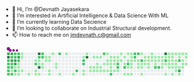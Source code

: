 - 👋 Hi, I’m @Devnath Jayasekara
- 👀 I’m interested in Artificial Intelligence & Data Science With ML
- 🌱 I’m currently learning Data Secience
- 💞️ I’m looking to collaborate on Industrial Structural development.
- 📫 How to reach me on jmdevnath.c@gmail.com


<svg viewBox="-16 -32 880 192" width="880" height="192" xmlns="http://www.w3.org/2000/svg"><desc>Generated with https://github.com/Platane/snk</desc><style>:root{--cb:#1b1f230a;--cs:purple;--ce:#ebedf0;--c0:#ebedf0;--c1:#9be9a8;--c2:#40c463;--c3:#30a14e;--c4:#216e39}.c{shape-rendering:geometricPrecision;fill:var(--ce);stroke-width:1px;stroke:var(--cb);animation:none 63100ms linear infinite;width:12px;height:12px}@keyframes c0{78.75%{fill:var(--c3)}78.77%,100%{fill:var(--ce)}}.c.c0{fill:var(--c3);animation-name:c0}@keyframes c1{98.56%{fill:var(--c4)}98.58%,100%{fill:var(--ce)}}.c.c1{fill:var(--c4);animation-name:c1}@keyframes c2{53.4%{fill:var(--c2)}53.42%,100%{fill:var(--ce)}}.c.c2{fill:var(--c2);animation-name:c2}@keyframes c3{53.24%{fill:var(--c2)}53.26%,100%{fill:var(--ce)}}.c.c3{fill:var(--c2);animation-name:c3}@keyframes c4{54.03%{fill:var(--c2)}54.05%,100%{fill:var(--ce)}}.c.c4{fill:var(--c2);animation-name:c4}@keyframes c5{54.19%{fill:var(--c2)}54.21%,100%{fill:var(--ce)}}.c.c5{fill:var(--c2);animation-name:c5}@keyframes c6{54.35%{fill:var(--c2)}54.37%,100%{fill:var(--ce)}}.c.c6{fill:var(--c2);animation-name:c6}@keyframes c7{78.6%{fill:var(--c3)}78.62%,100%{fill:var(--ce)}}.c.c7{fill:var(--c3);animation-name:c7}@keyframes c8{78.44%{fill:var(--c2)}78.46%,100%{fill:var(--ce)}}.c.c8{fill:var(--c2);animation-name:c8}@keyframes c9{79.55%{fill:var(--c3)}79.57%,100%{fill:var(--ce)}}.c.c9{fill:var(--c3);animation-name:c9}@keyframes ca{53.08%{fill:var(--c2)}53.1%,100%{fill:var(--ce)}}.c.ca{fill:var(--c2);animation-name:ca}@keyframes cb{52.92%{fill:var(--c2)}52.94%,100%{fill:var(--ce)}}.c.cb{fill:var(--c2);animation-name:cb}@keyframes cc{52.76%{fill:var(--c1)}52.78%,100%{fill:var(--ce)}}.c.cc{fill:var(--c1);animation-name:cc}@keyframes cd{54.51%{fill:var(--c2)}54.53%,100%{fill:var(--ce)}}.c.cd{fill:var(--c2);animation-name:cd}@keyframes ce{56.25%{fill:var(--c2)}56.27%,100%{fill:var(--ce)}}.c.ce{fill:var(--c2);animation-name:ce}@keyframes cf{78.28%{fill:var(--c2)}78.3%,100%{fill:var(--ce)}}.c.cf{fill:var(--c2);animation-name:cf}@keyframes cg{79.7%{fill:var(--c3)}79.72%,100%{fill:var(--ce)}}.c.cg{fill:var(--c3);animation-name:cg}@keyframes ch{79.86%{fill:var(--c3)}79.88%,100%{fill:var(--ce)}}.c.ch{fill:var(--c3);animation-name:ch}@keyframes ci{52.45%{fill:var(--c1)}52.47%,100%{fill:var(--ce)}}.c.ci{fill:var(--c1);animation-name:ci}@keyframes cj{52.6%{fill:var(--c2)}52.62%,100%{fill:var(--ce)}}.c.cj{fill:var(--c2);animation-name:cj}@keyframes ck{2.68%{fill:var(--c1)}2.7%,100%{fill:var(--ce)}}.c.ck{fill:var(--c1);animation-name:ck}@keyframes cl{56.09%{fill:var(--c2)}56.11%,100%{fill:var(--ce)}}.c.cl{fill:var(--c2);animation-name:cl}@keyframes cm{80.34%{fill:var(--c3)}80.36%,100%{fill:var(--ce)}}.c.cm{fill:var(--c3);animation-name:cm}@keyframes cn{55.46%{fill:var(--c2)}55.48%,100%{fill:var(--ce)}}.c.cn{fill:var(--c2);animation-name:cn}@keyframes co{1.73%{fill:var(--c1)}1.75%,100%{fill:var(--ce)}}.c.co{fill:var(--c1);animation-name:co}@keyframes cp{1.89%{fill:var(--c1)}1.91%,100%{fill:var(--ce)}}.c.cp{fill:var(--c1);animation-name:cp}@keyframes cq{2.05%{fill:var(--c1)}2.07%,100%{fill:var(--ce)}}.c.cq{fill:var(--c1);animation-name:cq}@keyframes cr{2.53%{fill:var(--c1)}2.55%,100%{fill:var(--ce)}}.c.cr{fill:var(--c1);animation-name:cr}@keyframes cs{1.1%{fill:var(--c1)}1.12%,100%{fill:var(--ce)}}.c.cs{fill:var(--c1);animation-name:cs}@keyframes ct{1.26%{fill:var(--c1)}1.28%,100%{fill:var(--ce)}}.c.ct{fill:var(--c1);animation-name:ct}@keyframes cu{2.21%{fill:var(--c1)}2.23%,100%{fill:var(--ce)}}.c.cu{fill:var(--c1);animation-name:cu}@keyframes cv{3.64%{fill:var(--c1)}3.66%,100%{fill:var(--ce)}}.c.cv{fill:var(--c1);animation-name:cv}@keyframes cw{5.22%{fill:var(--c1)}5.24%,100%{fill:var(--ce)}}.c.cw{fill:var(--c1);animation-name:cw}@keyframes cx{58.63%{fill:var(--c2)}58.65%,100%{fill:var(--ce)}}.c.cx{fill:var(--c2);animation-name:cx}@keyframes cy{4.43%{fill:var(--c1)}4.45%,100%{fill:var(--ce)}}.c.cy{fill:var(--c1);animation-name:cy}@keyframes cz{3.95%{fill:var(--c1)}3.97%,100%{fill:var(--ce)}}.c.cz{fill:var(--c1);animation-name:cz}@keyframes c10{96.03%{fill:var(--c4)}96.05%,100%{fill:var(--ce)}}.c.c10{fill:var(--c4);animation-name:c10}@keyframes c11{58.15%{fill:var(--c2)}58.17%,100%{fill:var(--ce)}}.c.c11{fill:var(--c2);animation-name:c11}@keyframes c12{5.38%{fill:var(--c1)}5.4%,100%{fill:var(--ce)}}.c.c12{fill:var(--c1);animation-name:c12}@keyframes c13{5.54%{fill:var(--c1)}5.56%,100%{fill:var(--ce)}}.c.c13{fill:var(--c1);animation-name:c13}@keyframes c14{96.66%{fill:var(--c4)}96.68%,100%{fill:var(--ce)}}.c.c14{fill:var(--c4);animation-name:c14}@keyframes c15{4.11%{fill:var(--c1)}4.13%,100%{fill:var(--ce)}}.c.c15{fill:var(--c1);animation-name:c15}@keyframes c16{57.83%{fill:var(--c2)}57.85%,100%{fill:var(--ce)}}.c.c16{fill:var(--c2);animation-name:c16}@keyframes c17{57.99%{fill:var(--c2)}58.01%,100%{fill:var(--ce)}}.c.c17{fill:var(--c2);animation-name:c17}@keyframes c18{5.7%{fill:var(--c1)}5.72%,100%{fill:var(--ce)}}.c.c18{fill:var(--c1);animation-name:c18}@keyframes c19{5.85%{fill:var(--c1)}5.87%,100%{fill:var(--ce)}}.c.c19{fill:var(--c1);animation-name:c19}@keyframes c1a{8.39%{fill:var(--c1)}8.41%,100%{fill:var(--ce)}}.c.c1a{fill:var(--c1);animation-name:c1a}@keyframes c1b{8.55%{fill:var(--c1)}8.57%,100%{fill:var(--ce)}}.c.c1b{fill:var(--c1);animation-name:c1b}@keyframes c1c{8.23%{fill:var(--c1)}8.25%,100%{fill:var(--ce)}}.c.c1c{fill:var(--c1);animation-name:c1c}@keyframes c1d{8.07%{fill:var(--c1)}8.09%,100%{fill:var(--ce)}}.c.c1d{fill:var(--c1);animation-name:c1d}@keyframes c1e{6.33%{fill:var(--c1)}6.35%,100%{fill:var(--ce)}}.c.c1e{fill:var(--c1);animation-name:c1e}@keyframes c1f{6.49%{fill:var(--c1)}6.51%,100%{fill:var(--ce)}}.c.c1f{fill:var(--c1);animation-name:c1f}@keyframes c1g{9.18%{fill:var(--c1)}9.2%,100%{fill:var(--ce)}}.c.c1g{fill:var(--c1);animation-name:c1g}@keyframes c1h{7.6%{fill:var(--c1)}7.62%,100%{fill:var(--ce)}}.c.c1h{fill:var(--c1);animation-name:c1h}@keyframes c1i{7.44%{fill:var(--c1)}7.46%,100%{fill:var(--ce)}}.c.c1i{fill:var(--c1);animation-name:c1i}@keyframes c1j{60.21%{fill:var(--c2)}60.23%,100%{fill:var(--ce)}}.c.c1j{fill:var(--c2);animation-name:c1j}@keyframes c1k{6.96%{fill:var(--c1)}6.98%,100%{fill:var(--ce)}}.c.c1k{fill:var(--c1);animation-name:c1k}@keyframes c1l{10.13%{fill:var(--c1)}10.15%,100%{fill:var(--ce)}}.c.c1l{fill:var(--c1);animation-name:c1l}@keyframes c1m{37.39%{fill:var(--c1)}37.41%,100%{fill:var(--ce)}}.c.c1m{fill:var(--c1);animation-name:c1m}@keyframes c1n{62.43%{fill:var(--c2)}62.45%,100%{fill:var(--ce)}}.c.c1n{fill:var(--c2);animation-name:c1n}@keyframes c1o{38.66%{fill:var(--c1)}38.68%,100%{fill:var(--ce)}}.c.c1o{fill:var(--c1);animation-name:c1o}@keyframes c1p{61.64%{fill:var(--c2)}61.66%,100%{fill:var(--ce)}}.c.c1p{fill:var(--c2);animation-name:c1p}@keyframes c1q{61.8%{fill:var(--c2)}61.82%,100%{fill:var(--ce)}}.c.c1q{fill:var(--c2);animation-name:c1q}@keyframes c1r{36.76%{fill:var(--c1)}36.78%,100%{fill:var(--ce)}}.c.c1r{fill:var(--c1);animation-name:c1r}@keyframes c1s{36.6%{fill:var(--c1)}36.62%,100%{fill:var(--ce)}}.c.c1s{fill:var(--c1);animation-name:c1s}@keyframes c1t{11.08%{fill:var(--c1)}11.1%,100%{fill:var(--ce)}}.c.c1t{fill:var(--c1);animation-name:c1t}@keyframes c1u{93.65%{fill:var(--c4)}93.67%,100%{fill:var(--ce)}}.c.c1u{fill:var(--c4);animation-name:c1u}@keyframes c1v{35.33%{fill:var(--c1)}35.35%,100%{fill:var(--ce)}}.c.c1v{fill:var(--c1);animation-name:c1v}@keyframes c1w{35.49%{fill:var(--c1)}35.51%,100%{fill:var(--ce)}}.c.c1w{fill:var(--c1);animation-name:c1w}@keyframes c1x{11.56%{fill:var(--c1)}11.58%,100%{fill:var(--ce)}}.c.c1x{fill:var(--c1);animation-name:c1x}@keyframes c1y{35.17%{fill:var(--c1)}35.19%,100%{fill:var(--ce)}}.c.c1y{fill:var(--c1);animation-name:c1y}@keyframes c1z{35.65%{fill:var(--c1)}35.67%,100%{fill:var(--ce)}}.c.c1z{fill:var(--c1);animation-name:c1z}@keyframes c20{11.72%{fill:var(--c1)}11.74%,100%{fill:var(--ce)}}.c.c20{fill:var(--c1);animation-name:c20}@keyframes c21{28.83%{fill:var(--c1)}28.85%,100%{fill:var(--ce)}}.c.c21{fill:var(--c1);animation-name:c21}@keyframes c22{28.99%{fill:var(--c1)}29.01%,100%{fill:var(--ce)}}.c.c22{fill:var(--c1);animation-name:c22}@keyframes c23{35.81%{fill:var(--c1)}35.83%,100%{fill:var(--ce)}}.c.c23{fill:var(--c1);animation-name:c23}@keyframes c24{11.88%{fill:var(--c1)}11.9%,100%{fill:var(--ce)}}.c.c24{fill:var(--c1);animation-name:c24}@keyframes c25{29.15%{fill:var(--c1)}29.17%,100%{fill:var(--ce)}}.c.c25{fill:var(--c1);animation-name:c25}@keyframes c26{29.31%{fill:var(--c1)}29.33%,100%{fill:var(--ce)}}.c.c26{fill:var(--c1);animation-name:c26}@keyframes c27{73.68%{fill:var(--c2)}73.7%,100%{fill:var(--ce)}}.c.c27{fill:var(--c2);animation-name:c27}@keyframes c28{28.52%{fill:var(--c1)}28.54%,100%{fill:var(--ce)}}.c.c28{fill:var(--c1);animation-name:c28}@keyframes c29{29.47%{fill:var(--c1)}29.49%,100%{fill:var(--ce)}}.c.c29{fill:var(--c1);animation-name:c29}@keyframes c2a{27.25%{fill:var(--c1)}27.27%,100%{fill:var(--ce)}}.c.c2a{fill:var(--c1);animation-name:c2a}@keyframes c2b{27.57%{fill:var(--c1)}27.59%,100%{fill:var(--ce)}}.c.c2b{fill:var(--c1);animation-name:c2b}@keyframes c2c{28.36%{fill:var(--c1)}28.38%,100%{fill:var(--ce)}}.c.c2c{fill:var(--c1);animation-name:c2c}@keyframes c2d{29.63%{fill:var(--c1)}29.65%,100%{fill:var(--ce)}}.c.c2d{fill:var(--c1);animation-name:c2d}@keyframes c2e{12.35%{fill:var(--c1)}12.37%,100%{fill:var(--ce)}}.c.c2e{fill:var(--c1);animation-name:c2e}@keyframes c2f{27.72%{fill:var(--c1)}27.74%,100%{fill:var(--ce)}}.c.c2f{fill:var(--c1);animation-name:c2f}@keyframes c2g{28.2%{fill:var(--c1)}28.22%,100%{fill:var(--ce)}}.c.c2g{fill:var(--c1);animation-name:c2g}@keyframes c2h{34.38%{fill:var(--c1)}34.4%,100%{fill:var(--ce)}}.c.c2h{fill:var(--c1);animation-name:c2h}@keyframes c2i{29.78%{fill:var(--c1)}29.8%,100%{fill:var(--ce)}}.c.c2i{fill:var(--c1);animation-name:c2i}@keyframes c2j{64.17%{fill:var(--c2)}64.19%,100%{fill:var(--ce)}}.c.c2j{fill:var(--c2);animation-name:c2j}@keyframes c2k{12.51%{fill:var(--c1)}12.53%,100%{fill:var(--ce)}}.c.c2k{fill:var(--c1);animation-name:c2k}@keyframes c2l{27.88%{fill:var(--c1)}27.9%,100%{fill:var(--ce)}}.c.c2l{fill:var(--c1);animation-name:c2l}@keyframes c2m{28.04%{fill:var(--c1)}28.06%,100%{fill:var(--ce)}}.c.c2m{fill:var(--c1);animation-name:c2m}@keyframes c2n{29.94%{fill:var(--c1)}29.96%,100%{fill:var(--ce)}}.c.c2n{fill:var(--c1);animation-name:c2n}@keyframes c2o{12.67%{fill:var(--c1)}12.69%,100%{fill:var(--ce)}}.c.c2o{fill:var(--c1);animation-name:c2o}@keyframes c2p{12.83%{fill:var(--c1)}12.85%,100%{fill:var(--ce)}}.c.c2p{fill:var(--c1);animation-name:c2p}@keyframes c2q{64.97%{fill:var(--c2)}64.99%,100%{fill:var(--ce)}}.c.c2q{fill:var(--c2);animation-name:c2q}@keyframes c2r{64.81%{fill:var(--c2)}64.83%,100%{fill:var(--ce)}}.c.c2r{fill:var(--c2);animation-name:c2r}@keyframes c2s{30.1%{fill:var(--c1)}30.12%,100%{fill:var(--ce)}}.c.c2s{fill:var(--c1);animation-name:c2s}@keyframes c2t{26.61%{fill:var(--c1)}26.63%,100%{fill:var(--ce)}}.c.c2t{fill:var(--c1);animation-name:c2t}@keyframes c2u{12.99%{fill:var(--c1)}13.01%,100%{fill:var(--ce)}}.c.c2u{fill:var(--c1);animation-name:c2u}@keyframes c2v{26.3%{fill:var(--c1)}26.32%,100%{fill:var(--ce)}}.c.c2v{fill:var(--c1);animation-name:c2v}@keyframes c2w{33.27%{fill:var(--c1)}33.29%,100%{fill:var(--ce)}}.c.c2w{fill:var(--c1);animation-name:c2w}@keyframes c2x{65.76%{fill:var(--c2)}65.78%,100%{fill:var(--ce)}}.c.c2x{fill:var(--c2);animation-name:c2x}@keyframes c2y{30.58%{fill:var(--c1)}30.6%,100%{fill:var(--ce)}}.c.c2y{fill:var(--c1);animation-name:c2y}@keyframes c2z{25.98%{fill:var(--c1)}26%,100%{fill:var(--ce)}}.c.c2z{fill:var(--c1);animation-name:c2z}@keyframes c30{13.3%{fill:var(--c1)}13.32%,100%{fill:var(--ce)}}.c.c30{fill:var(--c1);animation-name:c30}@keyframes c31{65.44%{fill:var(--c2)}65.46%,100%{fill:var(--ce)}}.c.c31{fill:var(--c2);animation-name:c31}@keyframes c32{32.32%{fill:var(--c1)}32.34%,100%{fill:var(--ce)}}.c.c32{fill:var(--c1);animation-name:c32}@keyframes c33{30.73%{fill:var(--c1)}30.75%,100%{fill:var(--ce)}}.c.c33{fill:var(--c1);animation-name:c33}@keyframes c34{25.82%{fill:var(--c1)}25.84%,100%{fill:var(--ce)}}.c.c34{fill:var(--c1);animation-name:c34}@keyframes c35{25.66%{fill:var(--c1)}25.68%,100%{fill:var(--ce)}}.c.c35{fill:var(--c1);animation-name:c35}@keyframes c36{13.46%{fill:var(--c1)}13.48%,100%{fill:var(--ce)}}.c.c36{fill:var(--c1);animation-name:c36}@keyframes c37{25.35%{fill:var(--c1)}25.37%,100%{fill:var(--ce)}}.c.c37{fill:var(--c1);animation-name:c37}@keyframes c38{25.19%{fill:var(--c1)}25.21%,100%{fill:var(--ce)}}.c.c38{fill:var(--c1);animation-name:c38}@keyframes c39{30.89%{fill:var(--c1)}30.91%,100%{fill:var(--ce)}}.c.c39{fill:var(--c1);animation-name:c39}@keyframes c3a{66.87%{fill:var(--c2)}66.89%,100%{fill:var(--ce)}}.c.c3a{fill:var(--c2);animation-name:c3a}@keyframes c3b{66.71%{fill:var(--c2)}66.73%,100%{fill:var(--ce)}}.c.c3b{fill:var(--c2);animation-name:c3b}@keyframes c3c{13.62%{fill:var(--c1)}13.64%,100%{fill:var(--ce)}}.c.c3c{fill:var(--c1);animation-name:c3c}@keyframes c3d{67.03%{fill:var(--c2)}67.05%,100%{fill:var(--ce)}}.c.c3d{fill:var(--c2);animation-name:c3d}@keyframes c3e{13.78%{fill:var(--c1)}13.8%,100%{fill:var(--ce)}}.c.c3e{fill:var(--c1);animation-name:c3e}@keyframes c3f{13.94%{fill:var(--c1)}13.96%,100%{fill:var(--ce)}}.c.c3f{fill:var(--c1);animation-name:c3f}@keyframes c3g{24.87%{fill:var(--c1)}24.89%,100%{fill:var(--ce)}}.c.c3g{fill:var(--c1);animation-name:c3g}@keyframes c3h{41.83%{fill:var(--c1)}41.85%,100%{fill:var(--ce)}}.c.c3h{fill:var(--c1);animation-name:c3h}@keyframes c3i{67.5%{fill:var(--c2)}67.52%,100%{fill:var(--ce)}}.c.c3i{fill:var(--c2);animation-name:c3i}@keyframes c3j{14.09%{fill:var(--c1)}14.11%,100%{fill:var(--ce)}}.c.c3j{fill:var(--c1);animation-name:c3j}@keyframes c3k{24.71%{fill:var(--c1)}24.73%,100%{fill:var(--ce)}}.c.c3k{fill:var(--c1);animation-name:c3k}@keyframes c3l{31.37%{fill:var(--c1)}31.39%,100%{fill:var(--ce)}}.c.c3l{fill:var(--c1);animation-name:c3l}@keyframes c3m{23.76%{fill:var(--c1)}23.78%,100%{fill:var(--ce)}}.c.c3m{fill:var(--c1);animation-name:c3m}@keyframes c3n{23.92%{fill:var(--c1)}23.94%,100%{fill:var(--ce)}}.c.c3n{fill:var(--c1);animation-name:c3n}@keyframes c3o{14.25%{fill:var(--c1)}14.27%,100%{fill:var(--ce)}}.c.c3o{fill:var(--c1);animation-name:c3o}@keyframes c3p{23.6%{fill:var(--c1)}23.62%,100%{fill:var(--ce)}}.c.c3p{fill:var(--c1);animation-name:c3p}@keyframes c3q{14.57%{fill:var(--c1)}14.59%,100%{fill:var(--ce)}}.c.c3q{fill:var(--c1);animation-name:c3q}@keyframes c3r{14.41%{fill:var(--c1)}14.43%,100%{fill:var(--ce)}}.c.c3r{fill:var(--c1);animation-name:c3r}@keyframes c3s{24.4%{fill:var(--c1)}24.42%,100%{fill:var(--ce)}}.c.c3s{fill:var(--c1);animation-name:c3s}@keyframes c3t{23.29%{fill:var(--c1)}23.31%,100%{fill:var(--ce)}}.c.c3t{fill:var(--c1);animation-name:c3t}@keyframes c3u{23.44%{fill:var(--c1)}23.46%,100%{fill:var(--ce)}}.c.c3u{fill:var(--c1);animation-name:c3u}@keyframes c3v{14.73%{fill:var(--c1)}14.75%,100%{fill:var(--ce)}}.c.c3v{fill:var(--c1);animation-name:c3v}@keyframes c3w{22.65%{fill:var(--c1)}22.67%,100%{fill:var(--ce)}}.c.c3w{fill:var(--c1);animation-name:c3w}@keyframes c3x{14.89%{fill:var(--c1)}14.91%,100%{fill:var(--ce)}}.c.c3x{fill:var(--c1);animation-name:c3x}@keyframes c3y{22.34%{fill:var(--c1)}22.36%,100%{fill:var(--ce)}}.c.c3y{fill:var(--c1);animation-name:c3y}@keyframes c3z{68.45%{fill:var(--c2)}68.47%,100%{fill:var(--ce)}}.c.c3z{fill:var(--c2);animation-name:c3z}@keyframes c40{22.81%{fill:var(--c1)}22.83%,100%{fill:var(--ce)}}.c.c40{fill:var(--c1);animation-name:c40}@keyframes c41{15.05%{fill:var(--c1)}15.07%,100%{fill:var(--ce)}}.c.c41{fill:var(--c1);animation-name:c41}@keyframes c42{68.61%{fill:var(--c2)}68.63%,100%{fill:var(--ce)}}.c.c42{fill:var(--c2);animation-name:c42}@keyframes c43{15.36%{fill:var(--c1)}15.38%,100%{fill:var(--ce)}}.c.c43{fill:var(--c1);animation-name:c43}@keyframes c44{15.2%{fill:var(--c1)}15.22%,100%{fill:var(--ce)}}.c.c44{fill:var(--c1);animation-name:c44}@keyframes c45{22.02%{fill:var(--c1)}22.04%,100%{fill:var(--ce)}}.c.c45{fill:var(--c1);animation-name:c45}@keyframes c46{45%{fill:var(--c1)}45.02%,100%{fill:var(--ce)}}.c.c46{fill:var(--c1);animation-name:c46}@keyframes c47{89.85%{fill:var(--c4)}89.87%,100%{fill:var(--ce)}}.c.c47{fill:var(--c4);animation-name:c47}@keyframes c48{15.52%{fill:var(--c1)}15.54%,100%{fill:var(--ce)}}.c.c48{fill:var(--c1);animation-name:c48}@keyframes c49{69.25%{fill:var(--c2)}69.27%,100%{fill:var(--ce)}}.c.c49{fill:var(--c2);animation-name:c49}@keyframes c4a{21.86%{fill:var(--c1)}21.88%,100%{fill:var(--ce)}}.c.c4a{fill:var(--c1);animation-name:c4a}@keyframes c4b{21.07%{fill:var(--c1)}21.09%,100%{fill:var(--ce)}}.c.c4b{fill:var(--c1);animation-name:c4b}@keyframes c4c{43.41%{fill:var(--c1)}43.43%,100%{fill:var(--ce)}}.c.c4c{fill:var(--c1);animation-name:c4c}@keyframes c4d{15.68%{fill:var(--c1)}15.7%,100%{fill:var(--ce)}}.c.c4d{fill:var(--c1);animation-name:c4d}@keyframes c4e{18.69%{fill:var(--c1)}18.71%,100%{fill:var(--ce)}}.c.c4e{fill:var(--c1);animation-name:c4e}@keyframes c4f{18.85%{fill:var(--c1)}18.87%,100%{fill:var(--ce)}}.c.c4f{fill:var(--c1);animation-name:c4f}@keyframes c4g{21.54%{fill:var(--c1)}21.56%,100%{fill:var(--ce)}}.c.c4g{fill:var(--c1);animation-name:c4g}@keyframes c4h{43.57%{fill:var(--c1)}43.59%,100%{fill:var(--ce)}}.c.c4h{fill:var(--c1);animation-name:c4h}@keyframes c4i{15.84%{fill:var(--c1)}15.86%,100%{fill:var(--ce)}}.c.c4i{fill:var(--c1);animation-name:c4i}@keyframes c4j{18.53%{fill:var(--c1)}18.55%,100%{fill:var(--ce)}}.c.c4j{fill:var(--c1);animation-name:c4j}@keyframes c4k{19.01%{fill:var(--c1)}19.03%,100%{fill:var(--ce)}}.c.c4k{fill:var(--c1);animation-name:c4k}@keyframes c4l{19.17%{fill:var(--c1)}19.19%,100%{fill:var(--ce)}}.c.c4l{fill:var(--c1);animation-name:c4l}@keyframes c4m{19.8%{fill:var(--c1)}19.82%,100%{fill:var(--ce)}}.c.c4m{fill:var(--c1);animation-name:c4m}@keyframes c4n{43.73%{fill:var(--c1)}43.75%,100%{fill:var(--ce)}}.c.c4n{fill:var(--c1);animation-name:c4n}@keyframes c4o{18.37%{fill:var(--c1)}18.39%,100%{fill:var(--ce)}}.c.c4o{fill:var(--c1);animation-name:c4o}@keyframes c4p{18.22%{fill:var(--c1)}18.24%,100%{fill:var(--ce)}}.c.c4p{fill:var(--c1);animation-name:c4p}@keyframes c4q{19.32%{fill:var(--c1)}19.34%,100%{fill:var(--ce)}}.c.c4q{fill:var(--c1);animation-name:c4q}@keyframes c4r{19.48%{fill:var(--c1)}19.5%,100%{fill:var(--ce)}}.c.c4r{fill:var(--c1);animation-name:c4r}@keyframes c4s{16.31%{fill:var(--c1)}16.33%,100%{fill:var(--ce)}}.c.c4s{fill:var(--c1);animation-name:c4s}@keyframes c4t{16.15%{fill:var(--c1)}16.17%,100%{fill:var(--ce)}}.c.c4t{fill:var(--c1);animation-name:c4t}@keyframes c4u{69.88%{fill:var(--c2)}69.9%,100%{fill:var(--ce)}}.c.c4u{fill:var(--c2);animation-name:c4u}@keyframes c4v{17.9%{fill:var(--c1)}17.92%,100%{fill:var(--ce)}}.c.c4v{fill:var(--c1);animation-name:c4v}@keyframes c4w{88.42%{fill:var(--c3)}88.44%,100%{fill:var(--ce)}}.c.c4w{fill:var(--c3);animation-name:c4w}@keyframes c4x{20.12%{fill:var(--c1)}20.14%,100%{fill:var(--ce)}}.c.c4x{fill:var(--c1);animation-name:c4x}@keyframes c4y{16.47%{fill:var(--c1)}16.49%,100%{fill:var(--ce)}}.c.c4y{fill:var(--c1);animation-name:c4y}@keyframes c4z{17.11%{fill:var(--c1)}17.13%,100%{fill:var(--ce)}}.c.c4z{fill:var(--c1);animation-name:c4z}@keyframes c50{17.26%{fill:var(--c1)}17.28%,100%{fill:var(--ce)}}.c.c50{fill:var(--c1);animation-name:c50}@keyframes c51{17.74%{fill:var(--c1)}17.76%,100%{fill:var(--ce)}}.c.c51{fill:var(--c1);animation-name:c51}@keyframes c52{16.63%{fill:var(--c1)}16.65%,100%{fill:var(--ce)}}.c.c52{fill:var(--c1);animation-name:c52}@keyframes c53{16.79%{fill:var(--c1)}16.81%,100%{fill:var(--ce)}}.c.c53{fill:var(--c1);animation-name:c53}@keyframes c54{17.42%{fill:var(--c1)}17.44%,100%{fill:var(--ce)}}.c.c54{fill:var(--c1);animation-name:c54}.u{transform-origin:0 0;transform:scale(0,1);animation:none linear 63100ms infinite}@keyframes u0{1.1%{transform:scale(0.000,1)}1.12%,1.26%{transform:scale(0.007,1)}1.28%,1.73%{transform:scale(0.015,1)}1.75%,1.89%{transform:scale(0.022,1)}1.91%,2.05%{transform:scale(0.029,1)}2.07%,2.21%{transform:scale(0.037,1)}2.23%,2.53%{transform:scale(0.044,1)}2.55%,2.68%{transform:scale(0.051,1)}2.7%,3.64%{transform:scale(0.059,1)}3.66%,3.95%{transform:scale(0.066,1)}3.97%,4.11%{transform:scale(0.074,1)}4.13%,4.43%{transform:scale(0.081,1)}4.45%,5.22%{transform:scale(0.088,1)}5.24%,5.38%{transform:scale(0.096,1)}5.4%,5.54%{transform:scale(0.103,1)}5.56%,5.7%{transform:scale(0.110,1)}5.72%,5.85%{transform:scale(0.118,1)}5.87%,6.33%{transform:scale(0.125,1)}6.35%,6.49%{transform:scale(0.132,1)}6.51%,6.96%{transform:scale(0.140,1)}6.98%,7.44%{transform:scale(0.147,1)}7.46%,7.6%{transform:scale(0.154,1)}7.62%,8.07%{transform:scale(0.162,1)}8.09%,8.23%{transform:scale(0.169,1)}8.25%,8.39%{transform:scale(0.176,1)}8.41%,8.55%{transform:scale(0.184,1)}8.57%,9.18%{transform:scale(0.191,1)}9.2%,10.13%{transform:scale(0.199,1)}10.15%,11.08%{transform:scale(0.206,1)}11.1%,11.56%{transform:scale(0.213,1)}11.58%,11.72%{transform:scale(0.221,1)}11.74%,11.88%{transform:scale(0.228,1)}11.9%,12.35%{transform:scale(0.235,1)}12.37%,12.51%{transform:scale(0.243,1)}12.53%,12.67%{transform:scale(0.250,1)}12.69%,12.83%{transform:scale(0.257,1)}12.85%,12.99%{transform:scale(0.265,1)}13.01%,13.3%{transform:scale(0.272,1)}13.32%,13.46%{transform:scale(0.279,1)}13.48%,13.62%{transform:scale(0.287,1)}13.64%,13.78%{transform:scale(0.294,1)}13.8%,13.94%{transform:scale(0.301,1)}13.96%,14.09%{transform:scale(0.309,1)}14.11%,14.25%{transform:scale(0.316,1)}14.27%,14.41%{transform:scale(0.324,1)}14.43%,14.57%{transform:scale(0.331,1)}14.59%,14.73%{transform:scale(0.338,1)}14.75%,14.89%{transform:scale(0.346,1)}14.91%,15.05%{transform:scale(0.353,1)}15.07%,15.2%{transform:scale(0.360,1)}15.22%,15.36%{transform:scale(0.368,1)}15.38%,15.52%{transform:scale(0.375,1)}15.54%,15.68%{transform:scale(0.382,1)}15.7%,15.84%{transform:scale(0.390,1)}15.86%,16.15%{transform:scale(0.397,1)}16.17%,16.31%{transform:scale(0.404,1)}16.33%,16.47%{transform:scale(0.412,1)}16.49%,16.63%{transform:scale(0.419,1)}16.65%,16.79%{transform:scale(0.426,1)}16.81%,17.11%{transform:scale(0.434,1)}17.13%,17.26%{transform:scale(0.441,1)}17.28%,17.42%{transform:scale(0.449,1)}17.44%,17.74%{transform:scale(0.456,1)}17.76%,17.9%{transform:scale(0.463,1)}17.92%,18.22%{transform:scale(0.471,1)}18.24%,18.37%{transform:scale(0.478,1)}18.39%,18.53%{transform:scale(0.485,1)}18.55%,18.69%{transform:scale(0.493,1)}18.71%,18.85%{transform:scale(0.500,1)}18.87%,19.01%{transform:scale(0.507,1)}19.03%,19.17%{transform:scale(0.515,1)}19.19%,19.32%{transform:scale(0.522,1)}19.34%,19.48%{transform:scale(0.529,1)}19.5%,19.8%{transform:scale(0.537,1)}19.82%,20.12%{transform:scale(0.544,1)}20.14%,21.07%{transform:scale(0.551,1)}21.09%,21.54%{transform:scale(0.559,1)}21.56%,21.86%{transform:scale(0.566,1)}21.88%,22.02%{transform:scale(0.574,1)}22.04%,22.34%{transform:scale(0.581,1)}22.36%,22.65%{transform:scale(0.588,1)}22.67%,22.81%{transform:scale(0.596,1)}22.83%,23.29%{transform:scale(0.603,1)}23.31%,23.44%{transform:scale(0.610,1)}23.46%,23.6%{transform:scale(0.618,1)}23.62%,23.76%{transform:scale(0.625,1)}23.78%,23.92%{transform:scale(0.632,1)}23.94%,24.4%{transform:scale(0.640,1)}24.42%,24.71%{transform:scale(0.647,1)}24.73%,24.87%{transform:scale(0.654,1)}24.89%,25.19%{transform:scale(0.662,1)}25.21%,25.35%{transform:scale(0.669,1)}25.37%,25.66%{transform:scale(0.676,1)}25.68%,25.82%{transform:scale(0.684,1)}25.84%,25.98%{transform:scale(0.691,1)}26%,26.3%{transform:scale(0.699,1)}26.32%,26.61%{transform:scale(0.706,1)}26.63%,27.25%{transform:scale(0.713,1)}27.27%,27.57%{transform:scale(0.721,1)}27.59%,27.72%{transform:scale(0.728,1)}27.74%,27.88%{transform:scale(0.735,1)}27.9%,28.04%{transform:scale(0.743,1)}28.06%,28.2%{transform:scale(0.750,1)}28.22%,28.36%{transform:scale(0.757,1)}28.38%,28.52%{transform:scale(0.765,1)}28.54%,28.83%{transform:scale(0.772,1)}28.85%,28.99%{transform:scale(0.779,1)}29.01%,29.15%{transform:scale(0.787,1)}29.17%,29.31%{transform:scale(0.794,1)}29.33%,29.47%{transform:scale(0.801,1)}29.49%,29.63%{transform:scale(0.809,1)}29.65%,29.78%{transform:scale(0.816,1)}29.8%,29.94%{transform:scale(0.824,1)}29.96%,30.1%{transform:scale(0.831,1)}30.12%,30.58%{transform:scale(0.838,1)}30.6%,30.73%{transform:scale(0.846,1)}30.75%,30.89%{transform:scale(0.853,1)}30.91%,31.37%{transform:scale(0.860,1)}31.39%,32.32%{transform:scale(0.868,1)}32.34%,33.27%{transform:scale(0.875,1)}33.29%,34.38%{transform:scale(0.882,1)}34.4%,35.17%{transform:scale(0.890,1)}35.19%,35.33%{transform:scale(0.897,1)}35.35%,35.49%{transform:scale(0.904,1)}35.51%,35.65%{transform:scale(0.912,1)}35.67%,35.81%{transform:scale(0.919,1)}35.83%,36.6%{transform:scale(0.926,1)}36.62%,36.76%{transform:scale(0.934,1)}36.78%,37.39%{transform:scale(0.941,1)}37.41%,38.66%{transform:scale(0.949,1)}38.68%,41.83%{transform:scale(0.956,1)}41.85%,43.41%{transform:scale(0.963,1)}43.43%,43.57%{transform:scale(0.971,1)}43.59%,43.73%{transform:scale(0.978,1)}43.75%,45%{transform:scale(0.985,1)}45.02%,52.45%{transform:scale(0.993,1)}52.47%,100%{transform:scale(1.000,1)}}.u.u0{fill:var(--c1);animation-name:u0;transform-origin:0.0px 0}@keyframes u1{52.6%{transform:scale(0.000,1)}52.62%,100%{transform:scale(1.000,1)}}.u.u1{fill:var(--c2);animation-name:u1;transform-origin:623.4px 0}@keyframes u2{52.76%{transform:scale(0.000,1)}52.78%,100%{transform:scale(1.000,1)}}.u.u2{fill:var(--c1);animation-name:u2;transform-origin:628.0px 0}@keyframes u3{52.92%{transform:scale(0.000,1)}52.94%,53.08%{transform:scale(0.029,1)}53.1%,53.24%{transform:scale(0.057,1)}53.26%,53.4%{transform:scale(0.086,1)}53.42%,54.03%{transform:scale(0.114,1)}54.05%,54.19%{transform:scale(0.143,1)}54.21%,54.35%{transform:scale(0.171,1)}54.37%,54.51%{transform:scale(0.200,1)}54.53%,55.46%{transform:scale(0.229,1)}55.48%,56.09%{transform:scale(0.257,1)}56.11%,56.25%{transform:scale(0.286,1)}56.27%,57.83%{transform:scale(0.314,1)}57.85%,57.99%{transform:scale(0.343,1)}58.01%,58.15%{transform:scale(0.371,1)}58.17%,58.63%{transform:scale(0.400,1)}58.65%,60.21%{transform:scale(0.429,1)}60.23%,61.64%{transform:scale(0.457,1)}61.66%,61.8%{transform:scale(0.486,1)}61.82%,62.43%{transform:scale(0.514,1)}62.45%,64.17%{transform:scale(0.543,1)}64.19%,64.81%{transform:scale(0.571,1)}64.83%,64.97%{transform:scale(0.600,1)}64.99%,65.44%{transform:scale(0.629,1)}65.46%,65.76%{transform:scale(0.657,1)}65.78%,66.71%{transform:scale(0.686,1)}66.73%,66.87%{transform:scale(0.714,1)}66.89%,67.03%{transform:scale(0.743,1)}67.05%,67.5%{transform:scale(0.771,1)}67.52%,68.45%{transform:scale(0.800,1)}68.47%,68.61%{transform:scale(0.829,1)}68.63%,69.25%{transform:scale(0.857,1)}69.27%,69.88%{transform:scale(0.886,1)}69.9%,73.68%{transform:scale(0.914,1)}73.7%,78.28%{transform:scale(0.943,1)}78.3%,78.44%{transform:scale(0.971,1)}78.46%,100%{transform:scale(1.000,1)}}.u.u3{fill:var(--c2);animation-name:u3;transform-origin:632.6px 0}@keyframes u4{78.6%{transform:scale(0.000,1)}78.62%,78.75%{transform:scale(0.143,1)}78.77%,79.55%{transform:scale(0.286,1)}79.57%,79.7%{transform:scale(0.429,1)}79.72%,79.86%{transform:scale(0.571,1)}79.88%,80.34%{transform:scale(0.714,1)}80.36%,88.42%{transform:scale(0.857,1)}88.44%,100%{transform:scale(1.000,1)}}.u.u4{fill:var(--c3);animation-name:u4;transform-origin:793.0px 0}@keyframes u5{89.85%{transform:scale(0.000,1)}89.87%,93.65%{transform:scale(0.200,1)}93.67%,96.03%{transform:scale(0.400,1)}96.05%,96.66%{transform:scale(0.600,1)}96.68%,98.56%{transform:scale(0.800,1)}98.58%,100%{transform:scale(1.000,1)}}.u.u5{fill:var(--c4);animation-name:u5;transform-origin:825.1px 0}.s{shape-rendering:geometricPrecision;fill:var(--cs);animation:none linear 63100ms infinite}@keyframes s0{0%,78.92%,99.84%{transform:translate(0px,-16px)}0.16%{transform:translate(0px,-32px)}0.79%{transform:translate(64px,-32px)}1.58%{transform:translate(64px,48px)}1.74%,80.03%{transform:translate(48px,48px)}2.06%{transform:translate(48px,80px)}2.22%{transform:translate(64px,80px)}2.38%{transform:translate(64px,96px)}2.69%{transform:translate(32px,96px)}2.85%{transform:translate(32px,112px)}3.49%{transform:translate(96px,112px)}3.65%{transform:translate(96px,96px)}4.12%{transform:translate(144px,96px)}4.28%{transform:translate(144px,80px)}4.44%{transform:translate(128px,80px)}4.6%,96.83%{transform:translate(128px,64px)}4.75%{transform:translate(112px,64px)}5.07%{transform:translate(112px,32px)}5.39%{transform:translate(144px,32px)}5.55%{transform:translate(144px,48px)}5.71%{transform:translate(160px,48px)}5.86%{transform:translate(160px,64px)}6.18%{transform:translate(192px,64px)}6.5%{transform:translate(192px,96px)}6.97%{transform:translate(240px,96px)}7.29%{transform:translate(240px,64px)}7.45%{transform:translate(224px,64px)}7.77%{transform:translate(224px,32px)}8.08%{transform:translate(192px,32px)}8.24%{transform:translate(192px,16px)}8.4%{transform:translate(176px,16px)}8.56%{transform:translate(176px,32px)}8.87%{transform:translate(208px,32px)}9.19%{transform:translate(208px,0px)}9.35%{transform:translate(224px,0px)}9.51%{transform:translate(224px,-16px)}9.98%{transform:translate(272px,-16px)}10.14%{transform:translate(272px,0px)}11.41%{transform:translate(400px,0px)}11.57%{transform:translate(400px,16px)}12.68%{transform:translate(512px,16px)}12.84%{transform:translate(512px,32px)}13.79%{transform:translate(608px,32px)}13.95%{transform:translate(608px,48px)}14.42%{transform:translate(656px,48px)}14.58%,24.09%{transform:translate(656px,32px)}15.21%{transform:translate(720px,32px)}15.37%,44.53%,70.84%{transform:translate(720px,16px)}16.16%,70.05%{transform:translate(800px,16px)}16.32%{transform:translate(800px,0px)}16.64%{transform:translate(832px,0px)}16.8%{transform:translate(832px,16px)}16.96%{transform:translate(816px,16px)}17.27%{transform:translate(816px,48px)}17.43%{transform:translate(832px,48px)}17.59%{transform:translate(832px,64px)}17.91%{transform:translate(800px,64px)}18.07%{transform:translate(800px,48px)}18.23%{transform:translate(784px,48px)}18.38%{transform:translate(784px,32px)}18.7%{transform:translate(752px,32px)}18.86%,21.71%{transform:translate(752px,48px)}19.02%{transform:translate(768px,48px)}19.18%{transform:translate(768px,64px)}19.33%{transform:translate(784px,64px)}19.49%,88.59%{transform:translate(784px,80px)}19.65%{transform:translate(768px,80px)}19.81%{transform:translate(768px,96px)}20.13%{transform:translate(800px,96px)}20.29%{transform:translate(800px,112px)}20.44%{transform:translate(784px,112px)}20.6%{transform:translate(784px,96px)}21.08%{transform:translate(736px,96px)}21.24%{transform:translate(736px,80px)}21.39%{transform:translate(752px,80px)}22.35%{transform:translate(688px,48px)}22.66%{transform:translate(688px,16px)}22.82%{transform:translate(704px,16px)}22.98%{transform:translate(704px,0px)}23.3%{transform:translate(672px,0px)}23.45%{transform:translate(672px,16px)}23.77%{transform:translate(640px,16px)}23.93%{transform:translate(640px,32px)}24.41%{transform:translate(656px,64px)}25.2%{transform:translate(576px,64px)}25.83%{transform:translate(576px,0px)}25.99%{transform:translate(560px,0px)}26.15%{transform:translate(560px,16px)}26.31%{transform:translate(544px,16px)}26.47%{transform:translate(544px,0px)}27.26%{transform:translate(464px,0px)}27.58%{transform:translate(464px,32px)}27.89%,33.91%{transform:translate(496px,32px)}28.05%{transform:translate(496px,48px)}28.84%{transform:translate(416px,48px)}29%{transform:translate(416px,64px)}29.16%{transform:translate(432px,64px)}29.32%{transform:translate(432px,80px)}30.43%{transform:translate(544px,80px)}30.59%{transform:translate(544px,96px)}31.38%{transform:translate(624px,96px)}31.7%{transform:translate(624px,64px)}32.33%,65.61%{transform:translate(560px,64px)}32.49%{transform:translate(560px,80px)}32.81%{transform:translate(528px,80px)}33.12%{transform:translate(528px,48px)}33.28%,65.93%{transform:translate(544px,48px)}33.44%{transform:translate(544px,32px)}34.23%{transform:translate(496px,64px)}35.34%{transform:translate(384px,64px)}35.5%{transform:translate(384px,80px)}35.82%{transform:translate(416px,80px)}35.97%{transform:translate(416px,96px)}36.61%,48.97%{transform:translate(352px,96px)}36.77%,48.81%{transform:translate(352px,80px)}36.93%{transform:translate(336px,80px)}37.08%{transform:translate(336px,96px)}37.4%{transform:translate(304px,96px)}37.72%{transform:translate(304px,64px)}38.03%{transform:translate(336px,64px)}38.51%{transform:translate(336px,16px)}38.67%,83.36%,93.82%{transform:translate(352px,16px)}38.83%,61.33%,93.98%{transform:translate(352px,0px)}39.62%{transform:translate(432px,0px)}39.78%{transform:translate(432px,-16px)}41.68%{transform:translate(624px,-16px)}41.84%,67.19%{transform:translate(624px,0px)}42.79%,71%{transform:translate(720px,0px)}42.95%{transform:translate(720px,-16px)}43.26%{transform:translate(752px,-16px)}43.42%{transform:translate(752px,0px)}43.74%,89.38%{transform:translate(784px,0px)}43.9%{transform:translate(784px,16px)}45.17%{transform:translate(720px,80px)}51.98%,54.83%{transform:translate(48px,96px)}52.3%{transform:translate(48px,64px)}52.46%{transform:translate(32px,64px)}52.61%{transform:translate(32px,80px)}52.77%{transform:translate(16px,80px)}53.09%{transform:translate(16px,48px)}53.25%,53.88%{transform:translate(0px,48px)}53.41%{transform:translate(0px,32px)}53.57%{transform:translate(-16px,32px)}53.72%{transform:translate(-16px,48px)}54.36%{transform:translate(0px,96px)}55.47%{transform:translate(48px,32px)}55.63%{transform:translate(64px,32px)}55.94%{transform:translate(64px,0px)}56.26%,78.13%{transform:translate(32px,0px)}56.42%{transform:translate(32px,-16px)}57.69%,76.7%{transform:translate(160px,-16px)}58%{transform:translate(160px,16px)}58.32%,97.31%{transform:translate(128px,16px)}58.64%{transform:translate(128px,48px)}59.75%{transform:translate(240px,48px)}60.22%{transform:translate(240px,0px)}61.81%{transform:translate(352px,48px)}62.12%{transform:translate(320px,48px)}62.44%{transform:translate(320px,80px)}64.03%{transform:translate(480px,80px)}64.18%{transform:translate(480px,96px)}64.5%{transform:translate(512px,96px)}64.98%{transform:translate(512px,48px)}65.45%{transform:translate(560px,48px)}65.77%{transform:translate(544px,64px)}66.4%{transform:translate(592px,48px)}66.88%{transform:translate(592px,0px)}67.51%{transform:translate(624px,32px)}68.15%{transform:translate(688px,32px)}68.46%{transform:translate(688px,64px)}68.94%{transform:translate(736px,64px)}69.26%{transform:translate(736px,32px)}69.89%,87.96%{transform:translate(800px,32px)}76.55%{transform:translate(160px,0px)}77.02%{transform:translate(128px,-16px)}77.18%{transform:translate(128px,0px)}78.29%{transform:translate(32px,16px)}78.45%{transform:translate(16px,16px)}78.61%{transform:translate(16px,0px)}78.76%,98.73%{transform:translate(0px,0px)}79.08%{transform:translate(16px,-16px)}79.56%{transform:translate(16px,32px)}79.71%{transform:translate(32px,32px)}79.87%{transform:translate(32px,48px)}80.35%{transform:translate(48px,16px)}83.52%{transform:translate(352px,32px)}88.43%{transform:translate(800px,80px)}93.5%{transform:translate(368px,0px)}93.66%{transform:translate(368px,16px)}96.04%{transform:translate(144px,0px)}96.67%{transform:translate(144px,64px)}98.57%{transform:translate(0px,16px)}99.21%{transform:translate(48px,0px)}99.37%{transform:translate(48px,-16px)}}.s.s0{transform:translate(0px,-16px);animation-name:s0}@keyframes s1{0%,79.24%,99.84%{transform:translate(16px,-16px)}0.16%,79.08%{transform:translate(0px,-16px)}0.32%{transform:translate(0px,-32px)}0.95%{transform:translate(64px,-32px)}1.74%{transform:translate(64px,48px)}1.9%,80.19%{transform:translate(48px,48px)}2.22%{transform:translate(48px,80px)}2.38%{transform:translate(64px,80px)}2.54%{transform:translate(64px,96px)}2.85%{transform:translate(32px,96px)}3.01%{transform:translate(32px,112px)}3.65%{transform:translate(96px,112px)}3.8%{transform:translate(96px,96px)}4.28%{transform:translate(144px,96px)}4.44%{transform:translate(144px,80px)}4.6%{transform:translate(128px,80px)}4.75%,96.99%{transform:translate(128px,64px)}4.91%{transform:translate(112px,64px)}5.23%{transform:translate(112px,32px)}5.55%{transform:translate(144px,32px)}5.71%{transform:translate(144px,48px)}5.86%{transform:translate(160px,48px)}6.02%{transform:translate(160px,64px)}6.34%{transform:translate(192px,64px)}6.66%{transform:translate(192px,96px)}7.13%{transform:translate(240px,96px)}7.45%{transform:translate(240px,64px)}7.61%{transform:translate(224px,64px)}7.92%{transform:translate(224px,32px)}8.24%{transform:translate(192px,32px)}8.4%{transform:translate(192px,16px)}8.56%{transform:translate(176px,16px)}8.72%{transform:translate(176px,32px)}9.03%{transform:translate(208px,32px)}9.35%{transform:translate(208px,0px)}9.51%{transform:translate(224px,0px)}9.67%{transform:translate(224px,-16px)}10.14%{transform:translate(272px,-16px)}10.3%{transform:translate(272px,0px)}11.57%{transform:translate(400px,0px)}11.73%{transform:translate(400px,16px)}12.84%{transform:translate(512px,16px)}13%{transform:translate(512px,32px)}13.95%{transform:translate(608px,32px)}14.1%{transform:translate(608px,48px)}14.58%{transform:translate(656px,48px)}14.74%,24.25%{transform:translate(656px,32px)}15.37%{transform:translate(720px,32px)}15.53%,44.69%,71%{transform:translate(720px,16px)}16.32%,70.21%{transform:translate(800px,16px)}16.48%{transform:translate(800px,0px)}16.8%{transform:translate(832px,0px)}16.96%{transform:translate(832px,16px)}17.12%{transform:translate(816px,16px)}17.43%{transform:translate(816px,48px)}17.59%{transform:translate(832px,48px)}17.75%{transform:translate(832px,64px)}18.07%{transform:translate(800px,64px)}18.23%{transform:translate(800px,48px)}18.38%{transform:translate(784px,48px)}18.54%{transform:translate(784px,32px)}18.86%{transform:translate(752px,32px)}19.02%,21.87%{transform:translate(752px,48px)}19.18%{transform:translate(768px,48px)}19.33%{transform:translate(768px,64px)}19.49%{transform:translate(784px,64px)}19.65%,88.75%{transform:translate(784px,80px)}19.81%{transform:translate(768px,80px)}19.97%{transform:translate(768px,96px)}20.29%{transform:translate(800px,96px)}20.44%{transform:translate(800px,112px)}20.6%{transform:translate(784px,112px)}20.76%{transform:translate(784px,96px)}21.24%{transform:translate(736px,96px)}21.39%{transform:translate(736px,80px)}21.55%{transform:translate(752px,80px)}22.5%{transform:translate(688px,48px)}22.82%{transform:translate(688px,16px)}22.98%{transform:translate(704px,16px)}23.14%{transform:translate(704px,0px)}23.45%{transform:translate(672px,0px)}23.61%{transform:translate(672px,16px)}23.93%{transform:translate(640px,16px)}24.09%{transform:translate(640px,32px)}24.56%{transform:translate(656px,64px)}25.36%{transform:translate(576px,64px)}25.99%{transform:translate(576px,0px)}26.15%{transform:translate(560px,0px)}26.31%{transform:translate(560px,16px)}26.47%{transform:translate(544px,16px)}26.62%{transform:translate(544px,0px)}27.42%{transform:translate(464px,0px)}27.73%{transform:translate(464px,32px)}28.05%,34.07%{transform:translate(496px,32px)}28.21%{transform:translate(496px,48px)}29%{transform:translate(416px,48px)}29.16%{transform:translate(416px,64px)}29.32%{transform:translate(432px,64px)}29.48%{transform:translate(432px,80px)}30.59%{transform:translate(544px,80px)}30.74%{transform:translate(544px,96px)}31.54%{transform:translate(624px,96px)}31.85%{transform:translate(624px,64px)}32.49%,65.77%{transform:translate(560px,64px)}32.65%{transform:translate(560px,80px)}32.96%{transform:translate(528px,80px)}33.28%{transform:translate(528px,48px)}33.44%,66.09%{transform:translate(544px,48px)}33.6%{transform:translate(544px,32px)}34.39%{transform:translate(496px,64px)}35.5%{transform:translate(384px,64px)}35.66%{transform:translate(384px,80px)}35.97%{transform:translate(416px,80px)}36.13%{transform:translate(416px,96px)}36.77%,49.13%{transform:translate(352px,96px)}36.93%,48.97%{transform:translate(352px,80px)}37.08%{transform:translate(336px,80px)}37.24%{transform:translate(336px,96px)}37.56%{transform:translate(304px,96px)}37.88%{transform:translate(304px,64px)}38.19%{transform:translate(336px,64px)}38.67%{transform:translate(336px,16px)}38.83%,83.52%,93.98%{transform:translate(352px,16px)}38.99%,61.49%,94.14%{transform:translate(352px,0px)}39.78%{transform:translate(432px,0px)}39.94%{transform:translate(432px,-16px)}41.84%{transform:translate(624px,-16px)}42%,67.35%{transform:translate(624px,0px)}42.95%,71.16%{transform:translate(720px,0px)}43.11%{transform:translate(720px,-16px)}43.42%{transform:translate(752px,-16px)}43.58%{transform:translate(752px,0px)}43.9%,89.54%{transform:translate(784px,0px)}44.06%{transform:translate(784px,16px)}45.32%{transform:translate(720px,80px)}52.14%,54.99%{transform:translate(48px,96px)}52.46%{transform:translate(48px,64px)}52.61%{transform:translate(32px,64px)}52.77%{transform:translate(32px,80px)}52.93%{transform:translate(16px,80px)}53.25%{transform:translate(16px,48px)}53.41%,54.04%{transform:translate(0px,48px)}53.57%{transform:translate(0px,32px)}53.72%{transform:translate(-16px,32px)}53.88%{transform:translate(-16px,48px)}54.52%{transform:translate(0px,96px)}55.63%{transform:translate(48px,32px)}55.78%{transform:translate(64px,32px)}56.1%{transform:translate(64px,0px)}56.42%,78.29%{transform:translate(32px,0px)}56.58%{transform:translate(32px,-16px)}57.84%,76.86%{transform:translate(160px,-16px)}58.16%{transform:translate(160px,16px)}58.48%,97.46%{transform:translate(128px,16px)}58.8%{transform:translate(128px,48px)}59.9%{transform:translate(240px,48px)}60.38%{transform:translate(240px,0px)}61.97%{transform:translate(352px,48px)}62.28%{transform:translate(320px,48px)}62.6%{transform:translate(320px,80px)}64.18%{transform:translate(480px,80px)}64.34%{transform:translate(480px,96px)}64.66%{transform:translate(512px,96px)}65.13%{transform:translate(512px,48px)}65.61%{transform:translate(560px,48px)}65.93%{transform:translate(544px,64px)}66.56%{transform:translate(592px,48px)}67.04%{transform:translate(592px,0px)}67.67%{transform:translate(624px,32px)}68.3%{transform:translate(688px,32px)}68.62%{transform:translate(688px,64px)}69.1%{transform:translate(736px,64px)}69.41%{transform:translate(736px,32px)}70.05%,88.11%{transform:translate(800px,32px)}76.7%{transform:translate(160px,0px)}77.18%{transform:translate(128px,-16px)}77.34%{transform:translate(128px,0px)}78.45%{transform:translate(32px,16px)}78.61%{transform:translate(16px,16px)}78.76%{transform:translate(16px,0px)}78.92%,98.89%{transform:translate(0px,0px)}79.71%{transform:translate(16px,32px)}79.87%{transform:translate(32px,32px)}80.03%{transform:translate(32px,48px)}80.51%{transform:translate(48px,16px)}83.68%{transform:translate(352px,32px)}88.59%{transform:translate(800px,80px)}93.66%{transform:translate(368px,0px)}93.82%{transform:translate(368px,16px)}96.2%{transform:translate(144px,0px)}96.83%{transform:translate(144px,64px)}98.73%{transform:translate(0px,16px)}99.37%{transform:translate(48px,0px)}99.52%{transform:translate(48px,-16px)}}.s.s1{transform:translate(16px,-16px);animation-name:s1}@keyframes s2{0%,56.74%,99.84%{transform:translate(32px,-16px)}0.32%,79.24%{transform:translate(0px,-16px)}0.48%{transform:translate(0px,-32px)}1.11%{transform:translate(64px,-32px)}1.9%{transform:translate(64px,48px)}2.06%,80.35%{transform:translate(48px,48px)}2.38%{transform:translate(48px,80px)}2.54%{transform:translate(64px,80px)}2.69%{transform:translate(64px,96px)}3.01%{transform:translate(32px,96px)}3.17%{transform:translate(32px,112px)}3.8%{transform:translate(96px,112px)}3.96%{transform:translate(96px,96px)}4.44%{transform:translate(144px,96px)}4.6%{transform:translate(144px,80px)}4.75%{transform:translate(128px,80px)}4.91%,97.15%{transform:translate(128px,64px)}5.07%{transform:translate(112px,64px)}5.39%{transform:translate(112px,32px)}5.71%{transform:translate(144px,32px)}5.86%{transform:translate(144px,48px)}6.02%{transform:translate(160px,48px)}6.18%{transform:translate(160px,64px)}6.5%{transform:translate(192px,64px)}6.81%{transform:translate(192px,96px)}7.29%{transform:translate(240px,96px)}7.61%{transform:translate(240px,64px)}7.77%{transform:translate(224px,64px)}8.08%{transform:translate(224px,32px)}8.4%{transform:translate(192px,32px)}8.56%{transform:translate(192px,16px)}8.72%{transform:translate(176px,16px)}8.87%{transform:translate(176px,32px)}9.19%{transform:translate(208px,32px)}9.51%{transform:translate(208px,0px)}9.67%{transform:translate(224px,0px)}9.83%{transform:translate(224px,-16px)}10.3%{transform:translate(272px,-16px)}10.46%{transform:translate(272px,0px)}11.73%{transform:translate(400px,0px)}11.89%{transform:translate(400px,16px)}13%{transform:translate(512px,16px)}13.15%{transform:translate(512px,32px)}14.1%{transform:translate(608px,32px)}14.26%{transform:translate(608px,48px)}14.74%{transform:translate(656px,48px)}14.9%,24.41%{transform:translate(656px,32px)}15.53%{transform:translate(720px,32px)}15.69%,44.85%,71.16%{transform:translate(720px,16px)}16.48%,70.36%{transform:translate(800px,16px)}16.64%{transform:translate(800px,0px)}16.96%{transform:translate(832px,0px)}17.12%{transform:translate(832px,16px)}17.27%{transform:translate(816px,16px)}17.59%{transform:translate(816px,48px)}17.75%{transform:translate(832px,48px)}17.91%{transform:translate(832px,64px)}18.23%{transform:translate(800px,64px)}18.38%{transform:translate(800px,48px)}18.54%{transform:translate(784px,48px)}18.7%{transform:translate(784px,32px)}19.02%{transform:translate(752px,32px)}19.18%,22.03%{transform:translate(752px,48px)}19.33%{transform:translate(768px,48px)}19.49%{transform:translate(768px,64px)}19.65%{transform:translate(784px,64px)}19.81%,88.91%{transform:translate(784px,80px)}19.97%{transform:translate(768px,80px)}20.13%{transform:translate(768px,96px)}20.44%{transform:translate(800px,96px)}20.6%{transform:translate(800px,112px)}20.76%{transform:translate(784px,112px)}20.92%{transform:translate(784px,96px)}21.39%{transform:translate(736px,96px)}21.55%{transform:translate(736px,80px)}21.71%{transform:translate(752px,80px)}22.66%{transform:translate(688px,48px)}22.98%{transform:translate(688px,16px)}23.14%{transform:translate(704px,16px)}23.3%{transform:translate(704px,0px)}23.61%{transform:translate(672px,0px)}23.77%{transform:translate(672px,16px)}24.09%{transform:translate(640px,16px)}24.25%{transform:translate(640px,32px)}24.72%{transform:translate(656px,64px)}25.52%{transform:translate(576px,64px)}26.15%{transform:translate(576px,0px)}26.31%{transform:translate(560px,0px)}26.47%{transform:translate(560px,16px)}26.62%{transform:translate(544px,16px)}26.78%{transform:translate(544px,0px)}27.58%{transform:translate(464px,0px)}27.89%{transform:translate(464px,32px)}28.21%,34.23%{transform:translate(496px,32px)}28.37%{transform:translate(496px,48px)}29.16%{transform:translate(416px,48px)}29.32%{transform:translate(416px,64px)}29.48%{transform:translate(432px,64px)}29.64%{transform:translate(432px,80px)}30.74%{transform:translate(544px,80px)}30.9%{transform:translate(544px,96px)}31.7%{transform:translate(624px,96px)}32.01%{transform:translate(624px,64px)}32.65%,65.93%{transform:translate(560px,64px)}32.81%{transform:translate(560px,80px)}33.12%{transform:translate(528px,80px)}33.44%{transform:translate(528px,48px)}33.6%,66.24%{transform:translate(544px,48px)}33.76%{transform:translate(544px,32px)}34.55%{transform:translate(496px,64px)}35.66%{transform:translate(384px,64px)}35.82%{transform:translate(384px,80px)}36.13%{transform:translate(416px,80px)}36.29%{transform:translate(416px,96px)}36.93%,49.29%{transform:translate(352px,96px)}37.08%,49.13%{transform:translate(352px,80px)}37.24%{transform:translate(336px,80px)}37.4%{transform:translate(336px,96px)}37.72%{transform:translate(304px,96px)}38.03%{transform:translate(304px,64px)}38.35%{transform:translate(336px,64px)}38.83%{transform:translate(336px,16px)}38.99%,83.68%,94.14%{transform:translate(352px,16px)}39.14%,61.65%,94.29%{transform:translate(352px,0px)}39.94%{transform:translate(432px,0px)}40.1%{transform:translate(432px,-16px)}42%{transform:translate(624px,-16px)}42.16%,67.51%{transform:translate(624px,0px)}43.11%,71.32%{transform:translate(720px,0px)}43.26%{transform:translate(720px,-16px)}43.58%{transform:translate(752px,-16px)}43.74%{transform:translate(752px,0px)}44.06%,89.7%{transform:translate(784px,0px)}44.22%{transform:translate(784px,16px)}45.48%{transform:translate(720px,80px)}52.3%,55.15%{transform:translate(48px,96px)}52.61%{transform:translate(48px,64px)}52.77%{transform:translate(32px,64px)}52.93%{transform:translate(32px,80px)}53.09%{transform:translate(16px,80px)}53.41%{transform:translate(16px,48px)}53.57%,54.2%{transform:translate(0px,48px)}53.72%{transform:translate(0px,32px)}53.88%{transform:translate(-16px,32px)}54.04%{transform:translate(-16px,48px)}54.68%{transform:translate(0px,96px)}55.78%{transform:translate(48px,32px)}55.94%{transform:translate(64px,32px)}56.26%{transform:translate(64px,0px)}56.58%,78.45%{transform:translate(32px,0px)}58%,77.02%{transform:translate(160px,-16px)}58.32%{transform:translate(160px,16px)}58.64%,97.62%{transform:translate(128px,16px)}58.95%{transform:translate(128px,48px)}60.06%{transform:translate(240px,48px)}60.54%{transform:translate(240px,0px)}62.12%{transform:translate(352px,48px)}62.44%{transform:translate(320px,48px)}62.76%{transform:translate(320px,80px)}64.34%{transform:translate(480px,80px)}64.5%{transform:translate(480px,96px)}64.82%{transform:translate(512px,96px)}65.29%{transform:translate(512px,48px)}65.77%{transform:translate(560px,48px)}66.09%{transform:translate(544px,64px)}66.72%{transform:translate(592px,48px)}67.19%{transform:translate(592px,0px)}67.83%{transform:translate(624px,32px)}68.46%{transform:translate(688px,32px)}68.78%{transform:translate(688px,64px)}69.26%{transform:translate(736px,64px)}69.57%{transform:translate(736px,32px)}70.21%,88.27%{transform:translate(800px,32px)}76.86%{transform:translate(160px,0px)}77.34%{transform:translate(128px,-16px)}77.5%{transform:translate(128px,0px)}78.61%{transform:translate(32px,16px)}78.76%{transform:translate(16px,16px)}78.92%{transform:translate(16px,0px)}79.08%,99.05%{transform:translate(0px,0px)}79.4%{transform:translate(16px,-16px)}79.87%{transform:translate(16px,32px)}80.03%{transform:translate(32px,32px)}80.19%{transform:translate(32px,48px)}80.67%{transform:translate(48px,16px)}83.84%{transform:translate(352px,32px)}88.75%{transform:translate(800px,80px)}93.82%{transform:translate(368px,0px)}93.98%{transform:translate(368px,16px)}96.35%{transform:translate(144px,0px)}96.99%{transform:translate(144px,64px)}98.89%{transform:translate(0px,16px)}99.52%{transform:translate(48px,0px)}99.68%{transform:translate(48px,-16px)}}.s.s2{transform:translate(32px,-16px);animation-name:s2}@keyframes s3{0%,99.84%{transform:translate(48px,-16px)}0.48%,79.4%{transform:translate(0px,-16px)}0.63%{transform:translate(0px,-32px)}1.27%{transform:translate(64px,-32px)}2.06%{transform:translate(64px,48px)}2.22%,80.51%{transform:translate(48px,48px)}2.54%{transform:translate(48px,80px)}2.69%{transform:translate(64px,80px)}2.85%{transform:translate(64px,96px)}3.17%{transform:translate(32px,96px)}3.33%{transform:translate(32px,112px)}3.96%{transform:translate(96px,112px)}4.12%{transform:translate(96px,96px)}4.6%{transform:translate(144px,96px)}4.75%{transform:translate(144px,80px)}4.91%{transform:translate(128px,80px)}5.07%,97.31%{transform:translate(128px,64px)}5.23%{transform:translate(112px,64px)}5.55%{transform:translate(112px,32px)}5.86%{transform:translate(144px,32px)}6.02%{transform:translate(144px,48px)}6.18%{transform:translate(160px,48px)}6.34%{transform:translate(160px,64px)}6.66%{transform:translate(192px,64px)}6.97%{transform:translate(192px,96px)}7.45%{transform:translate(240px,96px)}7.77%{transform:translate(240px,64px)}7.92%{transform:translate(224px,64px)}8.24%{transform:translate(224px,32px)}8.56%{transform:translate(192px,32px)}8.72%{transform:translate(192px,16px)}8.87%{transform:translate(176px,16px)}9.03%{transform:translate(176px,32px)}9.35%{transform:translate(208px,32px)}9.67%{transform:translate(208px,0px)}9.83%{transform:translate(224px,0px)}9.98%{transform:translate(224px,-16px)}10.46%{transform:translate(272px,-16px)}10.62%{transform:translate(272px,0px)}11.89%{transform:translate(400px,0px)}12.04%{transform:translate(400px,16px)}13.15%{transform:translate(512px,16px)}13.31%{transform:translate(512px,32px)}14.26%{transform:translate(608px,32px)}14.42%{transform:translate(608px,48px)}14.9%{transform:translate(656px,48px)}15.06%,24.56%{transform:translate(656px,32px)}15.69%{transform:translate(720px,32px)}15.85%,45.01%,71.32%{transform:translate(720px,16px)}16.64%,70.52%{transform:translate(800px,16px)}16.8%{transform:translate(800px,0px)}17.12%{transform:translate(832px,0px)}17.27%{transform:translate(832px,16px)}17.43%{transform:translate(816px,16px)}17.75%{transform:translate(816px,48px)}17.91%{transform:translate(832px,48px)}18.07%{transform:translate(832px,64px)}18.38%{transform:translate(800px,64px)}18.54%{transform:translate(800px,48px)}18.7%{transform:translate(784px,48px)}18.86%{transform:translate(784px,32px)}19.18%{transform:translate(752px,32px)}19.33%,22.19%{transform:translate(752px,48px)}19.49%{transform:translate(768px,48px)}19.65%{transform:translate(768px,64px)}19.81%{transform:translate(784px,64px)}19.97%,89.06%{transform:translate(784px,80px)}20.13%{transform:translate(768px,80px)}20.29%{transform:translate(768px,96px)}20.6%{transform:translate(800px,96px)}20.76%{transform:translate(800px,112px)}20.92%{transform:translate(784px,112px)}21.08%{transform:translate(784px,96px)}21.55%{transform:translate(736px,96px)}21.71%{transform:translate(736px,80px)}21.87%{transform:translate(752px,80px)}22.82%{transform:translate(688px,48px)}23.14%{transform:translate(688px,16px)}23.3%{transform:translate(704px,16px)}23.45%{transform:translate(704px,0px)}23.77%{transform:translate(672px,0px)}23.93%{transform:translate(672px,16px)}24.25%{transform:translate(640px,16px)}24.41%{transform:translate(640px,32px)}24.88%{transform:translate(656px,64px)}25.67%{transform:translate(576px,64px)}26.31%{transform:translate(576px,0px)}26.47%{transform:translate(560px,0px)}26.62%{transform:translate(560px,16px)}26.78%{transform:translate(544px,16px)}26.94%{transform:translate(544px,0px)}27.73%{transform:translate(464px,0px)}28.05%{transform:translate(464px,32px)}28.37%,34.39%{transform:translate(496px,32px)}28.53%{transform:translate(496px,48px)}29.32%{transform:translate(416px,48px)}29.48%{transform:translate(416px,64px)}29.64%{transform:translate(432px,64px)}29.79%{transform:translate(432px,80px)}30.9%{transform:translate(544px,80px)}31.06%{transform:translate(544px,96px)}31.85%{transform:translate(624px,96px)}32.17%{transform:translate(624px,64px)}32.81%,66.09%{transform:translate(560px,64px)}32.96%{transform:translate(560px,80px)}33.28%{transform:translate(528px,80px)}33.6%{transform:translate(528px,48px)}33.76%,66.4%{transform:translate(544px,48px)}33.91%{transform:translate(544px,32px)}34.71%{transform:translate(496px,64px)}35.82%{transform:translate(384px,64px)}35.97%{transform:translate(384px,80px)}36.29%{transform:translate(416px,80px)}36.45%{transform:translate(416px,96px)}37.08%,49.45%{transform:translate(352px,96px)}37.24%,49.29%{transform:translate(352px,80px)}37.4%{transform:translate(336px,80px)}37.56%{transform:translate(336px,96px)}37.88%{transform:translate(304px,96px)}38.19%{transform:translate(304px,64px)}38.51%{transform:translate(336px,64px)}38.99%{transform:translate(336px,16px)}39.14%,83.84%,94.29%{transform:translate(352px,16px)}39.3%,61.81%,94.45%{transform:translate(352px,0px)}40.1%{transform:translate(432px,0px)}40.25%{transform:translate(432px,-16px)}42.16%{transform:translate(624px,-16px)}42.31%,67.67%{transform:translate(624px,0px)}43.26%,71.47%{transform:translate(720px,0px)}43.42%{transform:translate(720px,-16px)}43.74%{transform:translate(752px,-16px)}43.9%{transform:translate(752px,0px)}44.22%,89.86%{transform:translate(784px,0px)}44.37%{transform:translate(784px,16px)}45.64%{transform:translate(720px,80px)}52.46%,55.31%{transform:translate(48px,96px)}52.77%{transform:translate(48px,64px)}52.93%{transform:translate(32px,64px)}53.09%{transform:translate(32px,80px)}53.25%{transform:translate(16px,80px)}53.57%{transform:translate(16px,48px)}53.72%,54.36%{transform:translate(0px,48px)}53.88%{transform:translate(0px,32px)}54.04%{transform:translate(-16px,32px)}54.2%{transform:translate(-16px,48px)}54.83%{transform:translate(0px,96px)}55.94%{transform:translate(48px,32px)}56.1%{transform:translate(64px,32px)}56.42%{transform:translate(64px,0px)}56.74%,78.61%{transform:translate(32px,0px)}56.89%{transform:translate(32px,-16px)}58.16%,77.18%{transform:translate(160px,-16px)}58.48%{transform:translate(160px,16px)}58.8%,97.78%{transform:translate(128px,16px)}59.11%{transform:translate(128px,48px)}60.22%{transform:translate(240px,48px)}60.7%{transform:translate(240px,0px)}62.28%{transform:translate(352px,48px)}62.6%{transform:translate(320px,48px)}62.92%{transform:translate(320px,80px)}64.5%{transform:translate(480px,80px)}64.66%{transform:translate(480px,96px)}64.98%{transform:translate(512px,96px)}65.45%{transform:translate(512px,48px)}65.93%{transform:translate(560px,48px)}66.24%{transform:translate(544px,64px)}66.88%{transform:translate(592px,48px)}67.35%{transform:translate(592px,0px)}67.99%{transform:translate(624px,32px)}68.62%{transform:translate(688px,32px)}68.94%{transform:translate(688px,64px)}69.41%{transform:translate(736px,64px)}69.73%{transform:translate(736px,32px)}70.36%,88.43%{transform:translate(800px,32px)}77.02%{transform:translate(160px,0px)}77.5%{transform:translate(128px,-16px)}77.65%{transform:translate(128px,0px)}78.76%{transform:translate(32px,16px)}78.92%{transform:translate(16px,16px)}79.08%{transform:translate(16px,0px)}79.24%,99.21%{transform:translate(0px,0px)}79.56%{transform:translate(16px,-16px)}80.03%{transform:translate(16px,32px)}80.19%{transform:translate(32px,32px)}80.35%{transform:translate(32px,48px)}80.82%{transform:translate(48px,16px)}83.99%{transform:translate(352px,32px)}88.91%{transform:translate(800px,80px)}93.98%{transform:translate(368px,0px)}94.14%{transform:translate(368px,16px)}96.51%{transform:translate(144px,0px)}97.15%{transform:translate(144px,64px)}99.05%{transform:translate(0px,16px)}99.68%{transform:translate(48px,0px)}}.s.s3{transform:translate(48px,-16px);animation-name:s3}</style><rect class="c c0" x="2" y="2" rx="2" ry="2"/><rect class="c c1" x="2" y="18" rx="2" ry="2"/><rect class="c c2" x="2" y="34" rx="2" ry="2"/><rect class="c c3" x="2" y="50" rx="2" ry="2"/><rect class="c c4" x="2" y="66" rx="2" ry="2"/><rect class="c c5" x="2" y="82" rx="2" ry="2"/><rect class="c c6" x="2" y="98" rx="2" ry="2"/><rect class="c c7" x="18" y="2" rx="2" ry="2"/><rect class="c c8" x="18" y="18" rx="2" ry="2"/><rect class="c c9" x="18" y="34" rx="2" ry="2"/><rect class="c ca" x="18" y="50" rx="2" ry="2"/><rect class="c cb" x="18" y="66" rx="2" ry="2"/><rect class="c cc" x="18" y="82" rx="2" ry="2"/><rect class="c cd" x="18" y="98" rx="2" ry="2"/><rect class="c ce" x="34" y="2" rx="2" ry="2"/><rect class="c cf" x="34" y="18" rx="2" ry="2"/><rect class="c cg" x="34" y="34" rx="2" ry="2"/><rect class="c ch" x="34" y="50" rx="2" ry="2"/><rect class="c ci" x="34" y="66" rx="2" ry="2"/><rect class="c cj" x="34" y="82" rx="2" ry="2"/><rect class="c ck" x="34" y="98" rx="2" ry="2"/><rect class="c cl" x="50" y="2" rx="2" ry="2"/><rect class="c cm" x="50" y="18" rx="2" ry="2"/><rect class="c cn" x="50" y="34" rx="2" ry="2"/><rect class="c co" x="50" y="50" rx="2" ry="2"/><rect class="c cp" x="50" y="66" rx="2" ry="2"/><rect class="c cq" x="50" y="82" rx="2" ry="2"/><rect class="c cr" x="50" y="98" rx="2" ry="2"/><rect class="c cs" x="66" y="2" rx="2" ry="2"/><rect class="c ct" x="66" y="18" rx="2" ry="2"/><rect class="c" x="66" y="34" rx="2" ry="2"/><rect class="c" x="66" y="50" rx="2" ry="2"/><rect class="c" x="66" y="66" rx="2" ry="2"/><rect class="c cu" x="66" y="82" rx="2" ry="2"/><rect class="c" x="66" y="98" rx="2" ry="2"/><rect class="c" x="82" y="2" rx="2" ry="2"/><rect class="c" x="82" y="18" rx="2" ry="2"/><rect class="c" x="82" y="34" rx="2" ry="2"/><rect class="c" x="82" y="50" rx="2" ry="2"/><rect class="c" x="82" y="66" rx="2" ry="2"/><rect class="c" x="82" y="82" rx="2" ry="2"/><rect class="c" x="82" y="98" rx="2" ry="2"/><rect class="c" x="98" y="2" rx="2" ry="2"/><rect class="c" x="98" y="18" rx="2" ry="2"/><rect class="c" x="98" y="34" rx="2" ry="2"/><rect class="c" x="98" y="50" rx="2" ry="2"/><rect class="c" x="98" y="66" rx="2" ry="2"/><rect class="c" x="98" y="82" rx="2" ry="2"/><rect class="c cv" x="98" y="98" rx="2" ry="2"/><rect class="c" x="114" y="2" rx="2" ry="2"/><rect class="c" x="114" y="18" rx="2" ry="2"/><rect class="c" x="114" y="34" rx="2" ry="2"/><rect class="c" x="114" y="50" rx="2" ry="2"/><rect class="c" x="114" y="66" rx="2" ry="2"/><rect class="c" x="114" y="82" rx="2" ry="2"/><rect class="c" x="114" y="98" rx="2" ry="2"/><rect class="c" x="130" y="2" rx="2" ry="2"/><rect class="c" x="130" y="18" rx="2" ry="2"/><rect class="c cw" x="130" y="34" rx="2" ry="2"/><rect class="c cx" x="130" y="50" rx="2" ry="2"/><rect class="c" x="130" y="66" rx="2" ry="2"/><rect class="c cy" x="130" y="82" rx="2" ry="2"/><rect class="c cz" x="130" y="98" rx="2" ry="2"/><rect class="c c10" x="146" y="2" rx="2" ry="2"/><rect class="c c11" x="146" y="18" rx="2" ry="2"/><rect class="c c12" x="146" y="34" rx="2" ry="2"/><rect class="c c13" x="146" y="50" rx="2" ry="2"/><rect class="c c14" x="146" y="66" rx="2" ry="2"/><rect class="c" x="146" y="82" rx="2" ry="2"/><rect class="c c15" x="146" y="98" rx="2" ry="2"/><rect class="c c16" x="162" y="2" rx="2" ry="2"/><rect class="c c17" x="162" y="18" rx="2" ry="2"/><rect class="c" x="162" y="34" rx="2" ry="2"/><rect class="c c18" x="162" y="50" rx="2" ry="2"/><rect class="c c19" x="162" y="66" rx="2" ry="2"/><rect class="c" x="162" y="82" rx="2" ry="2"/><rect class="c" x="162" y="98" rx="2" ry="2"/><rect class="c" x="178" y="2" rx="2" ry="2"/><rect class="c c1a" x="178" y="18" rx="2" ry="2"/><rect class="c c1b" x="178" y="34" rx="2" ry="2"/><rect class="c" x="178" y="50" rx="2" ry="2"/><rect class="c" x="178" y="66" rx="2" ry="2"/><rect class="c" x="178" y="82" rx="2" ry="2"/><rect class="c" x="178" y="98" rx="2" ry="2"/><rect class="c" x="194" y="2" rx="2" ry="2"/><rect class="c c1c" x="194" y="18" rx="2" ry="2"/><rect class="c c1d" x="194" y="34" rx="2" ry="2"/><rect class="c" x="194" y="50" rx="2" ry="2"/><rect class="c" x="194" y="66" rx="2" ry="2"/><rect class="c c1e" x="194" y="82" rx="2" ry="2"/><rect class="c c1f" x="194" y="98" rx="2" ry="2"/><rect class="c c1g" x="210" y="2" rx="2" ry="2"/><rect class="c" x="210" y="18" rx="2" ry="2"/><rect class="c" x="210" y="34" rx="2" ry="2"/><rect class="c" x="210" y="50" rx="2" ry="2"/><rect class="c" x="210" y="66" rx="2" ry="2"/><rect class="c" x="210" y="82" rx="2" ry="2"/><rect class="c" x="210" y="98" rx="2" ry="2"/><rect class="c" x="226" y="2" rx="2" ry="2"/><rect class="c" x="226" y="18" rx="2" ry="2"/><rect class="c" x="226" y="34" rx="2" ry="2"/><rect class="c c1h" x="226" y="50" rx="2" ry="2"/><rect class="c c1i" x="226" y="66" rx="2" ry="2"/><rect class="c" x="226" y="82" rx="2" ry="2"/><rect class="c" x="226" y="98" rx="2" ry="2"/><rect class="c c1j" x="242" y="2" rx="2" ry="2"/><rect class="c" x="242" y="18" rx="2" ry="2"/><rect class="c" x="242" y="34" rx="2" ry="2"/><rect class="c" x="242" y="50" rx="2" ry="2"/><rect class="c" x="242" y="66" rx="2" ry="2"/><rect class="c" x="242" y="82" rx="2" ry="2"/><rect class="c c1k" x="242" y="98" rx="2" ry="2"/><rect class="c" x="258" y="2" rx="2" ry="2"/><rect class="c" x="258" y="18" rx="2" ry="2"/><rect class="c" x="258" y="34" rx="2" ry="2"/><rect class="c" x="258" y="50" rx="2" ry="2"/><rect class="c" x="258" y="66" rx="2" ry="2"/><rect class="c" x="258" y="82" rx="2" ry="2"/><rect class="c" x="258" y="98" rx="2" ry="2"/><rect class="c c1l" x="274" y="2" rx="2" ry="2"/><rect class="c" x="274" y="18" rx="2" ry="2"/><rect class="c" x="274" y="34" rx="2" ry="2"/><rect class="c" x="274" y="50" rx="2" ry="2"/><rect class="c" x="274" y="66" rx="2" ry="2"/><rect class="c" x="274" y="82" rx="2" ry="2"/><rect class="c" x="274" y="98" rx="2" ry="2"/><rect class="c" x="290" y="2" rx="2" ry="2"/><rect class="c" x="290" y="18" rx="2" ry="2"/><rect class="c" x="290" y="34" rx="2" ry="2"/><rect class="c" x="290" y="50" rx="2" ry="2"/><rect class="c" x="290" y="66" rx="2" ry="2"/><rect class="c" x="290" y="82" rx="2" ry="2"/><rect class="c" x="290" y="98" rx="2" ry="2"/><rect class="c" x="306" y="2" rx="2" ry="2"/><rect class="c" x="306" y="18" rx="2" ry="2"/><rect class="c" x="306" y="34" rx="2" ry="2"/><rect class="c" x="306" y="50" rx="2" ry="2"/><rect class="c" x="306" y="66" rx="2" ry="2"/><rect class="c" x="306" y="82" rx="2" ry="2"/><rect class="c c1m" x="306" y="98" rx="2" ry="2"/><rect class="c" x="322" y="2" rx="2" ry="2"/><rect class="c" x="322" y="18" rx="2" ry="2"/><rect class="c" x="322" y="34" rx="2" ry="2"/><rect class="c" x="322" y="50" rx="2" ry="2"/><rect class="c" x="322" y="66" rx="2" ry="2"/><rect class="c c1n" x="322" y="82" rx="2" ry="2"/><rect class="c" x="322" y="98" rx="2" ry="2"/><rect class="c" x="338" y="2" rx="2" ry="2"/><rect class="c" x="338" y="18" rx="2" ry="2"/><rect class="c" x="338" y="34" rx="2" ry="2"/><rect class="c" x="338" y="50" rx="2" ry="2"/><rect class="c" x="338" y="66" rx="2" ry="2"/><rect class="c" x="338" y="82" rx="2" ry="2"/><rect class="c" x="338" y="98" rx="2" ry="2"/><rect class="c" x="354" y="2" rx="2" ry="2"/><rect class="c c1o" x="354" y="18" rx="2" ry="2"/><rect class="c c1p" x="354" y="34" rx="2" ry="2"/><rect class="c c1q" x="354" y="50" rx="2" ry="2"/><rect class="c" x="354" y="66" rx="2" ry="2"/><rect class="c c1r" x="354" y="82" rx="2" ry="2"/><rect class="c c1s" x="354" y="98" rx="2" ry="2"/><rect class="c c1t" x="370" y="2" rx="2" ry="2"/><rect class="c c1u" x="370" y="18" rx="2" ry="2"/><rect class="c" x="370" y="34" rx="2" ry="2"/><rect class="c" x="370" y="50" rx="2" ry="2"/><rect class="c" x="370" y="66" rx="2" ry="2"/><rect class="c" x="370" y="82" rx="2" ry="2"/><rect class="c" x="370" y="98" rx="2" ry="2"/><rect class="c" x="386" y="2" rx="2" ry="2"/><rect class="c" x="386" y="18" rx="2" ry="2"/><rect class="c" x="386" y="34" rx="2" ry="2"/><rect class="c" x="386" y="50" rx="2" ry="2"/><rect class="c c1v" x="386" y="66" rx="2" ry="2"/><rect class="c c1w" x="386" y="82" rx="2" ry="2"/><rect class="c" x="386" y="98" rx="2" ry="2"/><rect class="c" x="402" y="2" rx="2" ry="2"/><rect class="c c1x" x="402" y="18" rx="2" ry="2"/><rect class="c" x="402" y="34" rx="2" ry="2"/><rect class="c" x="402" y="50" rx="2" ry="2"/><rect class="c c1y" x="402" y="66" rx="2" ry="2"/><rect class="c c1z" x="402" y="82" rx="2" ry="2"/><rect class="c" x="402" y="98" rx="2" ry="2"/><rect class="c" x="418" y="2" rx="2" ry="2"/><rect class="c c20" x="418" y="18" rx="2" ry="2"/><rect class="c" x="418" y="34" rx="2" ry="2"/><rect class="c c21" x="418" y="50" rx="2" ry="2"/><rect class="c c22" x="418" y="66" rx="2" ry="2"/><rect class="c c23" x="418" y="82" rx="2" ry="2"/><rect class="c" x="418" y="98" rx="2" ry="2"/><rect class="c" x="434" y="2" rx="2" ry="2"/><rect class="c c24" x="434" y="18" rx="2" ry="2"/><rect class="c" x="434" y="34" rx="2" ry="2"/><rect class="c" x="434" y="50" rx="2" ry="2"/><rect class="c c25" x="434" y="66" rx="2" ry="2"/><rect class="c c26" x="434" y="82" rx="2" ry="2"/><rect class="c" x="434" y="98" rx="2" ry="2"/><rect class="c c27" x="450" y="2" rx="2" ry="2"/><rect class="c" x="450" y="18" rx="2" ry="2"/><rect class="c" x="450" y="34" rx="2" ry="2"/><rect class="c c28" x="450" y="50" rx="2" ry="2"/><rect class="c" x="450" y="66" rx="2" ry="2"/><rect class="c c29" x="450" y="82" rx="2" ry="2"/><rect class="c" x="450" y="98" rx="2" ry="2"/><rect class="c c2a" x="466" y="2" rx="2" ry="2"/><rect class="c" x="466" y="18" rx="2" ry="2"/><rect class="c c2b" x="466" y="34" rx="2" ry="2"/><rect class="c c2c" x="466" y="50" rx="2" ry="2"/><rect class="c" x="466" y="66" rx="2" ry="2"/><rect class="c c2d" x="466" y="82" rx="2" ry="2"/><rect class="c" x="466" y="98" rx="2" ry="2"/><rect class="c" x="482" y="2" rx="2" ry="2"/><rect class="c c2e" x="482" y="18" rx="2" ry="2"/><rect class="c c2f" x="482" y="34" rx="2" ry="2"/><rect class="c c2g" x="482" y="50" rx="2" ry="2"/><rect class="c c2h" x="482" y="66" rx="2" ry="2"/><rect class="c c2i" x="482" y="82" rx="2" ry="2"/><rect class="c c2j" x="482" y="98" rx="2" ry="2"/><rect class="c" x="498" y="2" rx="2" ry="2"/><rect class="c c2k" x="498" y="18" rx="2" ry="2"/><rect class="c c2l" x="498" y="34" rx="2" ry="2"/><rect class="c c2m" x="498" y="50" rx="2" ry="2"/><rect class="c" x="498" y="66" rx="2" ry="2"/><rect class="c c2n" x="498" y="82" rx="2" ry="2"/><rect class="c" x="498" y="98" rx="2" ry="2"/><rect class="c" x="514" y="2" rx="2" ry="2"/><rect class="c c2o" x="514" y="18" rx="2" ry="2"/><rect class="c c2p" x="514" y="34" rx="2" ry="2"/><rect class="c c2q" x="514" y="50" rx="2" ry="2"/><rect class="c c2r" x="514" y="66" rx="2" ry="2"/><rect class="c c2s" x="514" y="82" rx="2" ry="2"/><rect class="c" x="514" y="98" rx="2" ry="2"/><rect class="c c2t" x="530" y="2" rx="2" ry="2"/><rect class="c" x="530" y="18" rx="2" ry="2"/><rect class="c c2u" x="530" y="34" rx="2" ry="2"/><rect class="c" x="530" y="50" rx="2" ry="2"/><rect class="c" x="530" y="66" rx="2" ry="2"/><rect class="c" x="530" y="82" rx="2" ry="2"/><rect class="c" x="530" y="98" rx="2" ry="2"/><rect class="c" x="546" y="2" rx="2" ry="2"/><rect class="c c2v" x="546" y="18" rx="2" ry="2"/><rect class="c" x="546" y="34" rx="2" ry="2"/><rect class="c c2w" x="546" y="50" rx="2" ry="2"/><rect class="c c2x" x="546" y="66" rx="2" ry="2"/><rect class="c" x="546" y="82" rx="2" ry="2"/><rect class="c c2y" x="546" y="98" rx="2" ry="2"/><rect class="c c2z" x="562" y="2" rx="2" ry="2"/><rect class="c" x="562" y="18" rx="2" ry="2"/><rect class="c c30" x="562" y="34" rx="2" ry="2"/><rect class="c c31" x="562" y="50" rx="2" ry="2"/><rect class="c c32" x="562" y="66" rx="2" ry="2"/><rect class="c" x="562" y="82" rx="2" ry="2"/><rect class="c c33" x="562" y="98" rx="2" ry="2"/><rect class="c c34" x="578" y="2" rx="2" ry="2"/><rect class="c c35" x="578" y="18" rx="2" ry="2"/><rect class="c c36" x="578" y="34" rx="2" ry="2"/><rect class="c c37" x="578" y="50" rx="2" ry="2"/><rect class="c c38" x="578" y="66" rx="2" ry="2"/><rect class="c" x="578" y="82" rx="2" ry="2"/><rect class="c c39" x="578" y="98" rx="2" ry="2"/><rect class="c c3a" x="594" y="2" rx="2" ry="2"/><rect class="c c3b" x="594" y="18" rx="2" ry="2"/><rect class="c c3c" x="594" y="34" rx="2" ry="2"/><rect class="c" x="594" y="50" rx="2" ry="2"/><rect class="c" x="594" y="66" rx="2" ry="2"/><rect class="c" x="594" y="82" rx="2" ry="2"/><rect class="c" x="594" y="98" rx="2" ry="2"/><rect class="c c3d" x="610" y="2" rx="2" ry="2"/><rect class="c" x="610" y="18" rx="2" ry="2"/><rect class="c c3e" x="610" y="34" rx="2" ry="2"/><rect class="c c3f" x="610" y="50" rx="2" ry="2"/><rect class="c c3g" x="610" y="66" rx="2" ry="2"/><rect class="c" x="610" y="82" rx="2" ry="2"/><rect class="c" x="610" y="98" rx="2" ry="2"/><rect class="c c3h" x="626" y="2" rx="2" ry="2"/><rect class="c" x="626" y="18" rx="2" ry="2"/><rect class="c c3i" x="626" y="34" rx="2" ry="2"/><rect class="c c3j" x="626" y="50" rx="2" ry="2"/><rect class="c c3k" x="626" y="66" rx="2" ry="2"/><rect class="c" x="626" y="82" rx="2" ry="2"/><rect class="c c3l" x="626" y="98" rx="2" ry="2"/><rect class="c" x="642" y="2" rx="2" ry="2"/><rect class="c c3m" x="642" y="18" rx="2" ry="2"/><rect class="c c3n" x="642" y="34" rx="2" ry="2"/><rect class="c c3o" x="642" y="50" rx="2" ry="2"/><rect class="c" x="642" y="66" rx="2" ry="2"/><rect class="c" x="642" y="82" rx="2" ry="2"/><rect class="c" x="642" y="98" rx="2" ry="2"/><rect class="c" x="658" y="2" rx="2" ry="2"/><rect class="c c3p" x="658" y="18" rx="2" ry="2"/><rect class="c c3q" x="658" y="34" rx="2" ry="2"/><rect class="c c3r" x="658" y="50" rx="2" ry="2"/><rect class="c c3s" x="658" y="66" rx="2" ry="2"/><rect class="c" x="658" y="82" rx="2" ry="2"/><rect class="c" x="658" y="98" rx="2" ry="2"/><rect class="c c3t" x="674" y="2" rx="2" ry="2"/><rect class="c c3u" x="674" y="18" rx="2" ry="2"/><rect class="c c3v" x="674" y="34" rx="2" ry="2"/><rect class="c" x="674" y="50" rx="2" ry="2"/><rect class="c" x="674" y="66" rx="2" ry="2"/><rect class="c" x="674" y="82" rx="2" ry="2"/><rect class="c" x="674" y="98" rx="2" ry="2"/><rect class="c" x="690" y="2" rx="2" ry="2"/><rect class="c c3w" x="690" y="18" rx="2" ry="2"/><rect class="c c3x" x="690" y="34" rx="2" ry="2"/><rect class="c c3y" x="690" y="50" rx="2" ry="2"/><rect class="c c3z" x="690" y="66" rx="2" ry="2"/><rect class="c" x="690" y="82" rx="2" ry="2"/><rect class="c" x="690" y="98" rx="2" ry="2"/><rect class="c" x="706" y="2" rx="2" ry="2"/><rect class="c c40" x="706" y="18" rx="2" ry="2"/><rect class="c c41" x="706" y="34" rx="2" ry="2"/><rect class="c" x="706" y="50" rx="2" ry="2"/><rect class="c c42" x="706" y="66" rx="2" ry="2"/><rect class="c" x="706" y="82" rx="2" ry="2"/><rect class="c" x="706" y="98" rx="2" ry="2"/><rect class="c" x="722" y="2" rx="2" ry="2"/><rect class="c c43" x="722" y="18" rx="2" ry="2"/><rect class="c c44" x="722" y="34" rx="2" ry="2"/><rect class="c c45" x="722" y="50" rx="2" ry="2"/><rect class="c c46" x="722" y="66" rx="2" ry="2"/><rect class="c" x="722" y="82" rx="2" ry="2"/><rect class="c" x="722" y="98" rx="2" ry="2"/><rect class="c c47" x="738" y="2" rx="2" ry="2"/><rect class="c c48" x="738" y="18" rx="2" ry="2"/><rect class="c c49" x="738" y="34" rx="2" ry="2"/><rect class="c c4a" x="738" y="50" rx="2" ry="2"/><rect class="c" x="738" y="66" rx="2" ry="2"/><rect class="c" x="738" y="82" rx="2" ry="2"/><rect class="c c4b" x="738" y="98" rx="2" ry="2"/><rect class="c c4c" x="754" y="2" rx="2" ry="2"/><rect class="c c4d" x="754" y="18" rx="2" ry="2"/><rect class="c c4e" x="754" y="34" rx="2" ry="2"/><rect class="c c4f" x="754" y="50" rx="2" ry="2"/><rect class="c c4g" x="754" y="66" rx="2" ry="2"/><rect class="c" x="754" y="82" rx="2" ry="2"/><rect class="c" x="754" y="98" rx="2" ry="2"/><rect class="c c4h" x="770" y="2" rx="2" ry="2"/><rect class="c c4i" x="770" y="18" rx="2" ry="2"/><rect class="c c4j" x="770" y="34" rx="2" ry="2"/><rect class="c c4k" x="770" y="50" rx="2" ry="2"/><rect class="c c4l" x="770" y="66" rx="2" ry="2"/><rect class="c" x="770" y="82" rx="2" ry="2"/><rect class="c c4m" x="770" y="98" rx="2" ry="2"/><rect class="c c4n" x="786" y="2" rx="2" ry="2"/><rect class="c" x="786" y="18" rx="2" ry="2"/><rect class="c c4o" x="786" y="34" rx="2" ry="2"/><rect class="c c4p" x="786" y="50" rx="2" ry="2"/><rect class="c c4q" x="786" y="66" rx="2" ry="2"/><rect class="c c4r" x="786" y="82" rx="2" ry="2"/><rect class="c" x="786" y="98" rx="2" ry="2"/><rect class="c c4s" x="802" y="2" rx="2" ry="2"/><rect class="c c4t" x="802" y="18" rx="2" ry="2"/><rect class="c c4u" x="802" y="34" rx="2" ry="2"/><rect class="c" x="802" y="50" rx="2" ry="2"/><rect class="c c4v" x="802" y="66" rx="2" ry="2"/><rect class="c c4w" x="802" y="82" rx="2" ry="2"/><rect class="c c4x" x="802" y="98" rx="2" ry="2"/><rect class="c c4y" x="818" y="2" rx="2" ry="2"/><rect class="c" x="818" y="18" rx="2" ry="2"/><rect class="c c4z" x="818" y="34" rx="2" ry="2"/><rect class="c c50" x="818" y="50" rx="2" ry="2"/><rect class="c c51" x="818" y="66" rx="2" ry="2"/><rect class="c" x="818" y="82" rx="2" ry="2"/><rect class="c" x="818" y="98" rx="2" ry="2"/><rect class="c c52" x="834" y="2" rx="2" ry="2"/><rect class="c c53" x="834" y="18" rx="2" ry="2"/><rect class="c" x="834" y="34" rx="2" ry="2"/><rect class="c c54" x="834" y="50" rx="2" ry="2"/><rect class="u u0" height="12" width="624.0" x="0.0" y="144"/><rect class="u u1" height="12" width="5.2" x="623.4" y="144"/><rect class="u u2" height="12" width="5.2" x="628.0" y="144"/><rect class="u u3" height="12" width="161.0" x="632.6" y="144"/><rect class="u u4" height="12" width="32.7" x="793.0" y="144"/><rect class="u u5" height="12" width="23.5" x="825.1" y="144"/><rect class="s s0" x="0.8" y="0.8" width="14.4" height="14.4" rx="4.5" ry="4.5"/><rect class="s s1" x="1.8" y="1.8" width="12.3" height="12.3" rx="4.1" ry="4.1"/><rect class="s s2" x="2.6" y="2.6" width="10.8" height="10.8" rx="3.6" ry="3.6"/><rect class="s s3" x="3.0" y="3.0" width="9.9" height="9.9" rx="3.3" ry="3.3"/></svg>
<!---
Devnath03/Devnath03 is a ✨ special ✨ repository because its `README.md` (this file) appears on your GitHub profile.
You can click the Preview link to take a look at your changes.
--->
